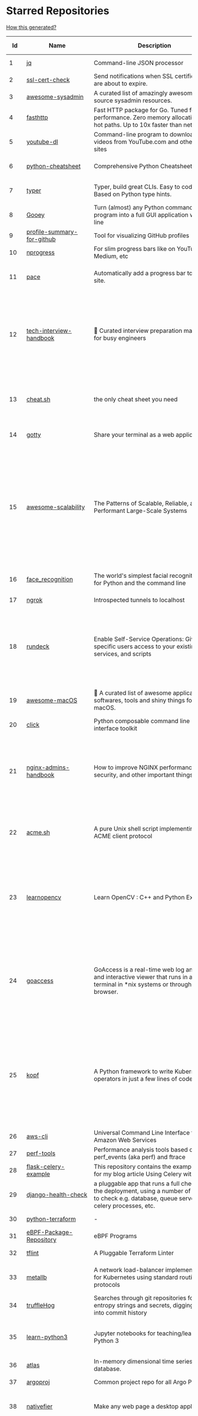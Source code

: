 # Starred Repositories  

[How this generated?](../master/USAGE.md)  

| Id 			| Name			| Description | Star Counts | Topics/Tags   | Last Updated 	|  
| ----------- | ----------- 	| ----------- | ----------- | ----------- 	| -----------   |  
|1|[jq](https://github.com/stedolan/jq.git)|Command-line JSON processor|21615||24-10-2021|  
|2|[ssl-cert-check](https://github.com/Matty9191/ssl-cert-check.git)|Send notifications when SSL certificates are about to expire.|550||29-9-2021|  
|3|[awesome-sysadmin](https://github.com/awesome-foss/awesome-sysadmin.git)|A curated list of amazingly awesome open source sysadmin resources.|13470|awesome, awesome-list, sysadmin, list|7-10-2021|  
|4|[fasthttp](https://github.com/valyala/fasthttp.git)|Fast HTTP package for Go. Tuned for high performance. Zero memory allocations in hot paths. Up to 10x faster than net/http|17444||20-3-2022|  
|5|[youtube-dl](https://github.com/ytdl-org/youtube-dl.git)|Command-line program to download videos from YouTube.com and other video sites|108121||25-3-2022|  
|6|[python-cheatsheet](https://github.com/gto76/python-cheatsheet.git)|Comprehensive Python Cheatsheet|28517|cheatsheet, python, reference, python-cheatsheet|12-3-2022|  
|7|[typer](https://github.com/tiangolo/typer.git)|Typer, build great CLIs. Easy to code. Based on Python type hints.|7472|cli, click, python3, typehints, terminal, shell, python, typer|30-3-2022|  
|8|[Gooey](https://github.com/chriskiehl/Gooey.git)|Turn (almost) any Python command line program into a full GUI application with one line|15577||4-2-2022|  
|9|[profile-summary-for-github](https://github.com/tipsy/profile-summary-for-github.git)|Tool for visualizing GitHub profiles|19529|kotlin, webapp, github-api, javalin|13-9-2021|  
|10|[nprogress](https://github.com/rstacruz/nprogress.git)|For slim progress bars like on YouTube, Medium, etc|24093||19-4-2020|  
|11|[pace](https://github.com/CodeByZach/pace.git)|Automatically add a progress bar to your site.|15399|pace, progress-bar, pace-js, loading-bar, loading-indicator, loading-animation|28-7-2021|  
|12|[tech-interview-handbook](https://github.com/yangshun/tech-interview-handbook.git)|💯 Curated interview preparation materials for busy engineers|68005|interview-questions, coding-interviews, interview-practice, interview-preparation, algorithm, algorithms, system-design, behavioral-interviews, algorithm-interview, algorithm-interview-questions|30-3-2022|  
|13|[cheat.sh](https://github.com/chubin/cheat.sh.git)|the only cheat sheet you need|28551|cheatsheet, curl, terminal, command-line, cli, examples, documentation, help, tldr, hacktoberfest2021|1-1-2022|  
|14|[gotty](https://github.com/yudai/gotty.git)|Share your terminal as a web application|16318|tty, terminal, browser, web, go, websocket, javascript, typescript|13-12-2017|  
|15|[awesome-scalability](https://github.com/binhnguyennus/awesome-scalability.git)|The Patterns of Scalable, Reliable, and Performant Large-Scale Systems|37763|system-design, backend, scalability, interview, architecture, devops, design-patterns, interview-questions, awesome-list, big-data, awesome, resources, lists, web-development, programming, system, interview-practice, computer-science, distributed-systems, machine-learning|27-3-2022|  
|16|[face_recognition](https://github.com/ageitgey/face_recognition.git)|The world's simplest facial recognition api for Python and the command line|43673|machine-learning, face-detection, face-recognition, python|14-6-2021|  
|17|[ngrok](https://github.com/inconshreveable/ngrok.git)|Introspected tunnels to localhost|21516||31-5-2016|  
|18|[rundeck](https://github.com/rundeck/rundeck.git)|Enable Self-Service Operations: Give specific users access to your existing tools, services, and scripts|4525|rundeck, devops, deployment, scheduler, automation, orchestration, ansible, audit, sre, operations, ops, devops-tools, devops-team, runbook, hacktoberfest|30-3-2022|  
|19|[awesome-macOS](https://github.com/iCHAIT/awesome-macOS.git)|  A curated list of awesome applications, softwares, tools and shiny things for macOS.|12825|macos, mac, awesome-list, apple, awesome-lists, awesome, list|4-2-2022|  
|20|[click](https://github.com/pallets/click.git)|Python composable command line interface toolkit|12244|python, cli, click, pallets|30-3-2022|  
|21|[nginx-admins-handbook](https://github.com/trimstray/nginx-admins-handbook.git)|How to improve NGINX performance, security, and other important things.|12602|nginx, nginx-proxy, nginx-configuration, security, performance, http, https, ssllabs, notes, cheatsheet, reference, handbook, best-practices, hacks, snippets, tengine, openresty|20-10-2021|  
|22|[acme.sh](https://github.com/acmesh-official/acme.sh.git)|A pure Unix shell script implementing ACME client protocol|25927|acme, acme-protocol, letsencrypt, certbot, shell, ash, bash, posix, posix-sh, zerossl, buypass, acme-client|30-3-2022|  
|23|[learnopencv](https://github.com/spmallick/learnopencv.git)|Learn OpenCV  : C++ and Python Examples|15954|computer-vision, machine-learning, ai, deep-learning, deep-neural-networks, deeplearning, computervision, opencv, opencv-python, opencv-library, opencv3, opencv-cpp, opencv-tutorial|29-3-2022|  
|24|[goaccess](https://github.com/allinurl/goaccess.git)|GoAccess is a real-time web log analyzer and interactive viewer that runs in a terminal in *nix systems or through your browser.|14533|goaccess, c, real-time, data-analysis, analytics, nginx, apache, webserver, web-analytics, monitoring, dashboard, command-line, gdpr, privacy, cli, tui, google-analytics, ncurses, terminal|30-3-2022|  
|25|[kopf](https://github.com/nolar/kopf.git)|A Python framework to write Kubernetes operators in just a few lines of code|884|kubernetes, kubernetes-operator, kubernetes-operators, python, python3, framework, asyncio, operator, operators, python-framework, kopf, admission-webhook, admission-controller, admission-controllers, operator-framework, kubernetes-concepts|30-3-2022|  
|26|[aws-cli](https://github.com/aws/aws-cli.git)|Universal Command Line Interface for Amazon Web Services|12187|aws, cloud, aws-cli, cloud-management|30-3-2022|  
|27|[perf-tools](https://github.com/brendangregg/perf-tools.git)|Performance analysis tools based on Linux perf_events (aka perf) and ftrace|8169||14-1-2020|  
|28|[flask-celery-example](https://github.com/miguelgrinberg/flask-celery-example.git)|This repository contains the example code for my blog article Using Celery with Flask.|1048||12-9-2021|  
|29|[django-health-check](https://github.com/KristianOellegaard/django-health-check.git)|a pluggable app that runs a full check on the deployment, using a number of plugins to check e.g. database, queue server, celery processes, etc.|803||18-1-2022|  
|30|[python-terraform](https://github.com/beelit94/python-terraform.git)|-|358|terraform, python|4-6-2021|  
|31|[eBPF-Package-Repository](https://github.com/l3af-project/eBPF-Package-Repository.git)|eBPF Programs|8||30-3-2022|  
|32|[tflint](https://github.com/terraform-linters/tflint.git)|A Pluggable Terraform Linter|2979|terraform, tflint, hcl2|28-3-2022|  
|33|[metallb](https://github.com/metallb/metallb.git)|A network load-balancer implementation for Kubernetes using standard routing protocols|4577|kubernetes, bgp, load-balancer, bare-metal, arp, vrrp, keepalived|30-3-2022|  
|34|[truffleHog](https://github.com/trufflesecurity/truffleHog.git)|Searches through git repositories for high entropy strings and secrets, digging deep into commit history|6451|entropy, secret, entropy-checks, regex, trufflehog|27-1-2022|  
|35|[learn-python3](https://github.com/jerry-git/learn-python3.git)|Jupyter notebooks for teaching/learning Python 3|4773|teaching-materials, python3, jupyter-notebook, learning-python, python-exercises|2-8-2020|  
|36|[atlas](https://github.com/Netflix/atlas.git)|In-memory dimensional time series database.|3078||30-3-2022|  
|37|[argoproj](https://github.com/argoproj/argoproj.git)|Common project repo for all Argo Projects|263||22-3-2022|  
|38|[nativefier](https://github.com/nativefier/nativefier.git)|Make any web page a desktop application|30155|nodejs, electron, linux, windows, macos, desktop-application|21-3-2022|  
|39|[x509-certificate-exporter](https://github.com/enix/x509-certificate-exporter.git)|A Prometheus exporter to monitor x509 certificates expiration in Kubernetes clusters or standalone|230|prometheus-exporter, kubernetes, monitoring-tool, certificates, expiration-monitoring, dashboard, grafana-dashboard, certificates-focusing, alert|1-2-2022|  
|40|[wtfpython](https://github.com/satwikkansal/wtfpython.git)|What the f*ck Python? 😱|28448|python, wats, snippets, wtf, gotchas, documentation, pitfalls, interview-questions, python-interview-questions|17-1-2022|  
|41|[FlameGraph](https://github.com/brendangregg/FlameGraph.git)|Stack trace visualizer|12733||31-8-2021|  
|42|[microservices-demo](https://github.com/GoogleCloudPlatform/microservices-demo.git)|Sample cloud-native application with 10 microservices showcasing Kubernetes, Istio, gRPC and OpenCensus.|11898|kubernetes, grpc, istio, opencensus, gke, skaffold, sample-application, google-cloud, samples|30-3-2022|  
|43|[pulumi](https://github.com/pulumi/pulumi.git)|Pulumi - Developer-First Infrastructure as Code. Your Cloud, Your Language, Your Way 🚀|11868|infrastructure-as-code, serverless, containers, aws, azure, gcp, kubernetes, cloud, cloud-computing, iac, csharp, typescript, javascript, golang, go, dotnet, fsharp, python|30-3-2022|  
|44|[helm-git-repo](https://github.com/yks0000/helm-git-repo.git)|A Helm Repo (Automatically build index.yaml)|1||6-4-2021|  
|45|[django](https://github.com/django/django.git)|The Web framework for perfectionists with deadlines.|63159|python, django, web, framework, orm, templates, models, views, apps|30-3-2022|  
|46|[github-cheat-sheet](https://github.com/tiimgreen/github-cheat-sheet.git)|A list of cool features of Git and GitHub.|34054|awesome, awesome-list, list, github, git|6-10-2020|  
|47|[udemy-downloader-gui](https://github.com/FaisalUmair/udemy-downloader-gui.git)|A desktop application for downloading Udemy Courses|5612|electron, nodejs, udemy, udemy-dl, udemy-downloader-gui, windows, mac, macos, linux, downloader|11-8-2020|  
|48|[strimzi-kafka-operator](https://github.com/strimzi/strimzi-kafka-operator.git)|Apache Kafka® running on Kubernetes|3054|kafka, kubernetes, openshift, docker, messaging, enmasse, kafka-connect, kafka-streams, data-streaming, data-stream, data-streams, kubernetes-operator, kubernetes-controller|30-3-2022|  
|49|[kubespray](https://github.com/kubernetes-sigs/kubespray.git)|Deploy a Production Ready Kubernetes Cluster|12047|kubernetes-cluster, ansible, kubernetes, high-availability, bare-metal, gce, aws, kubespray, k8s-sig-cluster-lifecycle, hacktoberfest|30-3-2022|  
|50|[kubesphere](https://github.com/kubesphere/kubesphere.git)|The container platform tailored for Kubernetes multi-cloud, datacenter, and edge management ⎈ 🖥 ☁️|9303|devops, container-management, k8s, cncf, cloud-native, servicemesh, kubesphere, kubernetes-platform-solution, kubernetes, jenkins, istio, observability, multi-cluster, hacktoberfest|30-3-2022|  
|51|[kafka-monitor](https://github.com/linkedin/kafka-monitor.git)|Xinfra Monitor monitors the availability of Kafka clusters by producing synthetic workloads using end-to-end pipelines to obtain derived vital statistics - E2E latency, service produce/consume availability, offsets commit availability & latency, message loss rate and more.|1854|kafka-monitor, kafka-cluster, monitor-topic, partition, broker, partition-count, leader, latency, cluster, metrics, kmf, kafka-broker, xinfra-monitor, monitor-single-clusters, reassigns-partition, jmx-metrics, clusters, xinfra, monitor, topic|29-3-2022|  
|52|[bhai-lang](https://github.com/DulLabs/bhai-lang.git)|A toy programming language written in Typescript|3382|programming-language, typescript, parser, interpreter, javascript|21-3-2022|  
|53|[learn-python](https://github.com/trekhleb/learn-python.git)|📚 Playground and cheatsheet for learning Python. Collection of Python scripts that are split by topics and contain code examples with explanations.|12288|python, python3, learning, programming-language, learning-python, learning-by-doing|12-3-2022|  
|54|[google-cloud-python](https://github.com/googleapis/google-cloud-python.git)|Google Cloud Client Library for Python|3841||2-3-2022|  
|55|[chaos-mesh](https://github.com/chaos-mesh/chaos-mesh.git)|A Chaos Engineering Platform for Kubernetes.|4670|chaos, chaos-engineering, chaos-testing, kubernetes, operator, golang, microservice, site-reliability-engineering, fault-injection, cncf, cloud-native, chaos-mesh, chaos-experiments, crd, hacktoberfest|30-3-2022|  
|56|[octodns](https://github.com/octodns/octodns.git)|Tools for managing DNS across multiple providers|2159|dns, workflow, infrastructure-as-code|27-3-2022|  
|57|[diagrams](https://github.com/mingrammer/diagrams.git)|:art: Diagram as Code for prototyping cloud system architectures|16505||9-2-2022|  
|58|[kubebuilder](https://github.com/kubernetes-sigs/kubebuilder.git)|Kubebuilder - SDK for building Kubernetes APIs using CRDs|4994||30-3-2022|  
|59|[linux](https://github.com/torvalds/linux.git)|Linux kernel source tree|129488||30-3-2022|  
|60|[monkey](https://github.com/bouk/monkey.git)|Monkey patching in Go|2794||9-12-2019|  
|61|[ecs-refarch-service-discovery](https://github.com/awslabs/ecs-refarch-service-discovery.git)|An EC2 Container Service Reference Architecture for providing Service Discovery to containers using CloudWatch Events, Lambda and Route 53 private hosted zones. |438||25-7-2016|  
|62|[dnscontrol](https://github.com/StackExchange/dnscontrol.git)|Synchronize your DNS to multiple providers from a simple DSL|2182||28-3-2022|  
|63|[pykiteconnect](https://github.com/zerodha/pykiteconnect.git)|The official Python client library for the Kite Connect trading APIs|662||17-3-2022|  
|64|[cloud-custodian](https://github.com/cloud-custodian/cloud-custodian.git)|Rules engine for cloud security, cost optimization, and governance, DSL in yaml for policies to query, filter, and take actions on resources|4073|aws, compliance, cloud, rules-engine, cloud-computing, management, serverless, lambda, gcp, azure|30-3-2022|  
|65|[kustomize](https://github.com/kubernetes-sigs/kustomize.git)|Customization of kubernetes YAML configurations|8209|k8s-sig-cli, hacktoberfest|29-3-2022|  
|66|[trafficserver](https://github.com/apache/trafficserver.git)|Apache Traffic Server™ is a fast, scalable and extensible HTTP/1.1 and HTTP/2 compliant caching proxy server.|1442|proxy, cdn, cache, apache, hacktoberfest|30-3-2022|  
|67|[python-slack-sdk](https://github.com/slackapi/python-slack-sdk.git)|Slack Developer Kit for Python|3373|python, slack, slackapi, asyncio, aiohttp-client, aiohttp, websockets, websocket, websocket-client, socket-mode|3-3-2022|  
|68|[pex](https://github.com/pantsbuild/pex.git)|A library and tool for generating .pex (Python EXecutable) files|2058||30-3-2022|  
|69|[pinpoint](https://github.com/pinpoint-apm/pinpoint.git)|APM, (Application Performance Management) tool for large-scale distributed systems. |12091|apm, monitoring, performance, agent, distributed-tracing, tracing|30-3-2022|  
|70|[awesome-gcp-certifications](https://github.com/sathishvj/awesome-gcp-certifications.git)|Google Cloud Platform Certification resources.|2342|google-cloud-platform, certification, gcp, cloud|22-3-2022|  
|71|[terraform-switcher](https://github.com/warrensbox/terraform-switcher.git)|A command line tool to switch between different versions of terraform  (install with homebrew and more)|884|terraform, go, golang|8-3-2022|  
|72|[boto3](https://github.com/boto/boto3.git)|AWS SDK for Python|7121|python, aws, cloud, cloud-management, aws-sdk|30-3-2022|  
|73|[30-Days-Of-Python](https://github.com/Asabeneh/30-Days-Of-Python.git)|30 days of Python programming challenge is a step-by-step guide to learn the Python programming language in 30 days. This challenge may take more than100 days, follow your own pace. |9218|30-days-of-python, python|17-11-2021|  
|74|[benten](https://github.com/intuit/benten.git)|Chatbot Development Framework (with Slack integration for Jira and Jenkins)|126||31-3-2021|  
|75|[grumpy](https://github.com/giantswarm/grumpy.git)|Kubernetes Validation Admission Controller example|21||24-7-2020|  
|76|[opencensus-python](https://github.com/census-instrumentation/opencensus-python.git)|A stats collection and distributed tracing framework|610||29-3-2022|  
|77|[kubetools](https://github.com/collabnix/kubetools.git)|Kubetools - Curated List of Kubernetes Tools|462|hacktoberfest, hacktoberfest2020, kubernetes, helm, helmpack, helmcharts, jenkins, iot, monitoring, monitoring-tool, prometheus, thanos, grafana, kubernetes-clusters, kubernetes-operational, kubernetes-resource, k8s-cluster, kubernetes-cli|27-3-2022|  
|78|[python-telegram-bot](https://github.com/python-telegram-bot/python-telegram-bot.git)|We have made you a wrapper you can't refuse|18078|python, telegram, bot, chatbot, framework, hacktoberfest|2-2-2022|  
|79|[ipython](https://github.com/ipython/ipython.git)|Official repository for IPython itself. Other repos in the IPython organization contain things like the website, documentation builds, etc.|15301||27-3-2022|  
|80|[public-apis](https://github.com/public-apis/public-apis.git)|A collective list of free APIs|187228||16-3-2022|  
|81|[gitignore](https://github.com/github/gitignore.git)|A collection of useful .gitignore templates|131242||29-3-2022|  
|82|[awesome-courses](https://github.com/prakhar1989/awesome-courses.git)|:books: List of awesome university courses for learning Computer Science!|39628||2-12-2020|  
|83|[system-design-interview](https://github.com/checkcheckzz/system-design-interview.git)|System design interview for IT companies|17273||23-12-2020|  
|84|[awesome-machine-learning](https://github.com/josephmisiti/awesome-machine-learning.git)|A curated list of awesome Machine Learning frameworks, libraries and software.|53821||18-3-2022|  
|85|[brackets](https://github.com/adobe/brackets.git)|An open source code editor for the web, written in JavaScript, HTML and CSS.|33665||18-3-2021|  
|86|[learn-regex](https://github.com/ziishaned/learn-regex.git)|Learn regex the easy way|40924||1-2-2022|  
|87|[black](https://github.com/psf/black.git)|The uncompromising Python code formatter|26699||30-3-2022|  
|88|[the-art-of-command-line](https://github.com/jlevy/the-art-of-command-line.git)|Master the command line, in one page|104579||7-9-2020|  
|89|[discourse](https://github.com/discourse/discourse.git)|A platform for community discussion. Free, open, simple.|35397||30-3-2022|  
|90|[awesome-macos-command-line](https://github.com/herrbischoff/awesome-macos-command-line.git)|Use your macOS terminal shell to do awesome things.|25648||2-9-2021|  
|91|[ohmyzsh](https://github.com/ohmyzsh/ohmyzsh.git)|🙃   A delightful community-driven (with 2,000+ contributors) framework for managing your zsh configuration. Includes 300+ optional plugins (rails, git, macOS, hub, docker, homebrew, node, php, python, etc), 140+ themes to spice up your morning, and an auto-update tool so that makes it easy to keep up with the latest updates from the community.|142876||29-3-2022|  
|92|[Public-APIs](https://github.com/n0shake/Public-APIs.git)|📚 A public list of APIs from round the web.|18190||26-3-2022|  
|93|[python-fire](https://github.com/google/python-fire.git)|Python Fire is a library for automatically generating command line interfaces (CLIs) from absolutely any Python object.|22107||17-6-2021|  
|94|[cli](https://github.com/cli/cli.git)|GitHub’s official command line tool|27824||30-3-2022|  
|95|[pyenv](https://github.com/pyenv/pyenv.git)|Simple Python version management|26631||24-3-2022|  
|96|[hugo](https://github.com/gohugoio/hugo.git)|The world’s fastest framework for building websites.|57990||26-3-2022|  
|97|[free-for-dev](https://github.com/ripienaar/free-for-dev.git)|A list of SaaS, PaaS and IaaS offerings that have free tiers of interest to devops and infradev|54173||27-3-2022|  
|98|[poetry](https://github.com/python-poetry/poetry.git)|Python dependency management and packaging made easy.|19040||30-3-2022|  
|99|[awesome-deep-learning](https://github.com/ChristosChristofidis/awesome-deep-learning.git)|A curated list of awesome Deep Learning tutorials, projects and communities.|18510||30-11-2020|  
|100|[every-programmer-should-know](https://github.com/mtdvio/every-programmer-should-know.git)|A collection of (mostly) technical things every software developer should know about|52705||19-4-2021|  
|101|[requests](https://github.com/psf/requests.git)|A simple, yet elegant, HTTP library.|47148||28-3-2022|  
|102|[system-design-primer](https://github.com/donnemartin/system-design-primer.git)|Learn how to design large-scale systems. Prep for the system design interview.  Includes Anki flashcards.|168857||13-2-2022|  
|103|[chartmuseum](https://github.com/helm/chartmuseum.git)|Host your own Helm Chart Repository|2754|helm, charts, kubernetes, chartmuseum|29-3-2022|  
|104|[nuclei](https://github.com/projectdiscovery/nuclei.git)|Fast and customizable vulnerability scanner based on simple YAML based DSL.|7532||21-3-2022|  
|105|[pyjwt](https://github.com/jpadilla/pyjwt.git)|JSON Web Token implementation in Python|4157|python, jwt|26-3-2022|  
|106|[operator-sdk](https://github.com/operator-framework/operator-sdk.git)|SDK for building Kubernetes applications. Provides high level APIs, useful abstractions, and project scaffolding.|5519|operator, kubernetes, sdk|30-3-2022|  
|107|[awesome-sanic](https://github.com/mekicha/awesome-sanic.git)|A curated list of awesome Sanic resources and extensions|543||22-1-2022|  
|108|[kubeflow](https://github.com/kubeflow/kubeflow.git)|Machine Learning Toolkit for Kubernetes|11347|ml, kubernetes, minikube, tensorflow, notebook, google-kubernetes-engine, jupyter, machine-learning, kubeflow|29-3-2022|  
|109|[drawio](https://github.com/jgraph/drawio.git)|Source to app.diagrams.net|28512||30-3-2022|  
|110|[azure4everyone-samples](https://github.com/MarczakIO/azure4everyone-samples.git)|-|168||12-2-2022|  
|111|[leveldb](https://github.com/google/leveldb.git)|LevelDB is a fast key-value storage library written at Google that provides an ordered mapping from string keys to string values.|28783|||  
|112|[dailybot](https://github.com/sapumar/dailybot.git)|Simple telegram bot to remind about the daily stand up|8|bot, daily-standup, standup-meetings, standup, standupbot|23-12-2021|  
|113|[teleport](https://github.com/gravitational/teleport.git)|Certificate authority and access plane for SSH, Kubernetes, web apps, databases and desktops|11329|ssh, go, bastion, teleport-binaries, certificate, golang, cluster, teleport, firewall, security, jumpserver, rbac, audit, pam, kubernetes, kubernetes-access, firewalls, database-access, postgres, rdp|30-3-2022|  
|114|[driftctl](https://github.com/snyk/driftctl.git)|Detect, track and alert on infrastructure drift|1809|infrastructure-drift, iac, terraform, aws, drift, infrastructure-as-code, hacktoberfest|30-3-2022|  
|115|[salt](https://github.com/saltstack/salt.git)|Software to automate the management and configuration of any infrastructure or application at scale. Get access to the Salt software package repository here: |12246|python, configuration-management, remote-execution, infrastructure-management, zeromq, event-stream, event-management, cloud-providers, cloud-management, cloud-provisioning, infrasructure, infrastructure-automation, infrastructure-as-code, infrastructure-as-a-code, iot, edge, cloud|30-3-2022|  
|116|[flask](https://github.com/pallets/flask.git)|The Python micro framework for building web applications.|58443|python, flask, wsgi, web-framework, werkzeug, jinja, pallets|30-3-2022|  
|117|[vector](https://github.com/Netflix/vector.git)|Vector is an on-host performance monitoring framework which exposes hand picked high resolution metrics to every engineer’s browser.|3582||10-10-2020|  
|118|[ultimate-go](https://github.com/hoanhan101/ultimate-go.git)|The Ultimate Go Study Guide|14777|golang, computer-systems, programming, ebook, study-guide|17-9-2021|  
|119|[interviews](https://github.com/kdn251/interviews.git)|Everything you need to know to get the job.|56683|java, interview, interview-questions, interview-practice, interview-preparation, interview-prep, algorithm, algorithm-challenges, algorithms, algorithm-competitions, technical-coding-interview, leetcode, leetcode-solutions, leetcode-java, coding-interviews, coding-interview, coding-challenge, coding-challenges, leetcode-questions, interviews||  
|120|[nocode](https://github.com/kelseyhightower/nocode.git)|The best way to write secure and reliable applications. Write nothing; deploy nowhere.|52138||21-1-2020|  
|121|[ora](https://github.com/sindresorhus/ora.git)|Elegant terminal spinner|7598||21-2-2022|  
|122|[upterm](https://github.com/railsware/upterm.git)|A terminal emulator for the 21st century.|19409|tty, terminal, terminal-emulators, console, pty, typescript, electron, react, terminals, shell|20-5-2019|  
|123|[falcon](https://github.com/falconry/falcon.git)|The no-nonsense web data plane API and microservices framework for Python developers, with a focus on reliability, correctness, and performance at scale.|8729|python, framework, rest, microservices, web, api, http, wsgi, asgi, api-rest|30-3-2022|  
|124|[realworld](https://github.com/gothinkster/realworld.git)|"The mother of all demo apps" — Exemplary fullstack Medium.com clone powered by React, Angular, Node, Django, and many more 🏅|64999||26-2-2022|  
|125|[telegram-bot-heroku-deploy](https://github.com/AnshumanFauzdar/telegram-bot-heroku-deploy.git)|Detailed guide to initially deploy a simple telegram python bot to heroku|34|heroku-app, telegram-bot, telegram, deploy, hacktoberfest|5-2-2022|  
|126|[awesome-argo](https://github.com/terrytangyuan/awesome-argo.git)|A curated list of awesome projects and resources related to Argo (a CNCF hosted project)|569|awesome, awesome-list, awesome-lists, argocd, argo-workflows, argo-events, argo-rollouts, machine-learning, workflow-engine, workflow-management, infrastructure-as-code, continuous-delivery, cloud-native, kubernetes, cncf, gitops, workflow-orchestration, devops, mlops, argo|30-3-2022|  
|127|[kind](https://github.com/kubernetes-sigs/kind.git)|Kubernetes IN Docker - local clusters for testing Kubernetes|9522|k8s-sig-testing, kubernetes, kubeadm, golang, docker, podman|30-3-2022|  
|128|[wtf](https://github.com/wtfutil/wtf.git)|The personal information dashboard for your terminal|13219|golang, dashboard, terminal, tui, cui, go, devops, wtf, wtfutil, hacktoberfest|12-3-2022|  
|129|[predictive-horizontal-pod-autoscaler](https://github.com/jthomperoo/predictive-horizontal-pod-autoscaler.git)|Horizontal Pod Autoscaler built with predictive abilities using statistical models|166|predictive-analytics, kubernetes, autoscaler, cpa, custompodautoscaler, custom-pod-autoscaler, horizontal-pod-autoscaler, predictions, statistical-models, replicas, autoscaling, hacktoberfest|28-12-2021|  
|130|[tldr](https://github.com/tldr-pages/tldr.git)|📚 Collaborative cheatsheets for console commands|37887|shell, man-page, tldr, manpages, documentation, cheatsheets, terminal, command-line, console, examples, help, manual, hacktoberfest|30-3-2022|  
|131|[octant](https://github.com/vmware-tanzu/octant.git)|Highly extensible platform for developers to better understand the complexity of Kubernetes clusters.|5759|golang, octant, kubernetes-clusters, go, kubernetes|24-2-2022|  
|132|[oss-fuzz](https://github.com/google/oss-fuzz.git)|OSS-Fuzz - continuous fuzzing for open source software.|7219|fuzzing, security, stability, oss-fuzz, fuzz-testing, vulnerabilities|30-3-2022|  
|133|[kubectx](https://github.com/ahmetb/kubectx.git)|Faster way to switch between clusters and namespaces in kubectl|12656|kubernetes, kubectl, kubectl-plugins, kubernetes-clusters|16-3-2022|  
|134|[awesome-shell](https://github.com/alebcay/awesome-shell.git)|A curated list of awesome command-line frameworks, toolkits, guides and gizmos. Inspired by awesome-php.|23221|awesome-list, awesome, list, zsh, fish, bash, cli, shell|21-2-2022|  
|135|[algorithm-visualizer](https://github.com/algorithm-visualizer/algorithm-visualizer.git)|:fireworks:Interactive Online Platform that Visualizes Algorithms from Code|36578|algorithm, data-structure, visualization, animation|30-11-2021|  
|136|[professional-services](https://github.com/GoogleCloudPlatform/professional-services.git)|Common solutions and tools developed by Google Cloud's Professional Services team|2060|google-cloud-platform, google-cloud-dataflow, google-cloud-ml, google-cloud-compute, gke, bigquery, solutions, tools, examples|30-3-2022|  
|137|[thefuck](https://github.com/nvbn/thefuck.git)|Magnificent app which corrects your previous console command.|69572|python, shell|27-3-2022|  
|138|[envoy](https://github.com/envoyproxy/envoy.git)|Cloud-native high-performance edge/middle/service proxy|19261|cats, rocket-ships, cars, more-cats, cats-over-dogs, nanoservices, corgis, cncf|30-3-2022|  
|139|[rook](https://github.com/rook/rook.git)|Storage Orchestration for Kubernetes|9715|storage, kubernetes, ceph, storage-cluster, docker, cloud-native, etcd, cncf|30-3-2022|  
|140|[containerd](https://github.com/containerd/containerd.git)|An open and reliable container runtime|10642|containerd, oci, containers, docker, cncf, cri, kubernetes, hacktoberfest|30-3-2022|  
|141|[kubernetes-handbook](https://github.com/rootsongjc/kubernetes-handbook.git)|Kubernetes中文指南/云原生应用架构实战手册 -  https://jimmysong.io/kubernetes-handbook|9800|kubernetes, cloud-native, service-mesh, handbook, cncf, gitbook, k8s, istio|29-3-2022|  
|142|[linkerd2](https://github.com/linkerd/linkerd2.git)|Ultralight, security-first service mesh for Kubernetes. Main repo for Linkerd 2.x.|8257|service-mesh, rust, golang, kubernetes, linkerd, cloud-native|30-3-2022|  
|143|[authelia](https://github.com/authelia/authelia.git)|The Single Sign-On Multi-Factor portal for web apps|12471|totp, u2f, ldap, nginx, sso-authentication, yubikey, two-factor-authentication, docker, cookie, kubernetes, sso, multifactor, push-notifications, traefik, mfa, two-factor, authentication, security, golang, 2fa|30-3-2022|  
|144|[pipenv](https://github.com/pypa/pipenv.git)| Python Development Workflow for Humans.|22810|pip, python, packaging, virtualenv, pipfile|30-3-2022|  
|145|[papers-we-love](https://github.com/papers-we-love/papers-we-love.git)|Papers from the computer science community to read and discuss.|53632|computer-science, read-papers, meetup, papers, programming, theory, awesome|29-3-2022|  
|146|[the-book-of-secret-knowledge](https://github.com/trimstray/the-book-of-secret-knowledge.git)|A collection of inspiring lists, manuals, cheatsheets, blogs, hacks, one-liners, cli/web tools and more.|64008|awesome, awesome-list, lists, manuals, resources, howtos, hacks, search-engines, one-liners, cheatsheets, guidelines, sysops, devops, pentesters, security-researchers, linux, bsd, security, hacking|28-2-2022|  
|147|[silver-surfer](https://github.com/devtron-labs/silver-surfer.git)|An OpenSource project to check ApiVersion compatibility and provide Migration path for Kubernetes objects when upgrading Kubernetes to latest versions.|135|kubernetes, silver-surfer, kubedd, open-source, golang, hacktoberfest|29-10-2021|  
|148|[k2tf](https://github.com/sl1pm4t/k2tf.git)|Kubernetes YAML to Terraform HCL converter|691|terraform, kubernetes, yaml, hcl, tool, utility, command-line-tool, converter, hashicorp, hashicorp-terraform|10-1-2022|  
|149|[awesome-interview-questions](https://github.com/DopplerHQ/awesome-interview-questions.git)|:octocat: A curated awesome list of lists of interview questions. Feel free to contribute! :mortar_board: |45602|awesome-list, awesomeness, interview-questions, interviewing, interview-practice, ruby, javascript, awesome, list, python-interview-questions, rails-interview, javascript-interview-questions, angularjs-interview-questions, android-interview-questions|16-11-2021|  
|150|[python-docs-samples](https://github.com/GoogleCloudPlatform/python-docs-samples.git)|Code samples used on cloud.google.com|5497|python, samples|30-3-2022|  
|151|[cruise-control](https://github.com/linkedin/cruise-control.git)|Cruise-control is the first of its kind to fully automate the dynamic workload rebalance and self-healing of a Kafka cluster. It provides great value to Kafka users by simplifying the operation of Kafka clusters.|2119|kafka, cluster-management, self-healing|25-3-2022|  
|152|[iris](https://github.com/linkedin/iris.git)|Iris is a highly configurable and flexible service for paging and messaging.|661|paging, escalation, messaging, automation|23-3-2022|  
|153|[awesome-go](https://github.com/avelino/awesome-go.git)|A curated list of awesome Go frameworks, libraries and software|77896|golang, golang-library, go, awesome, awesome-list, hacktoberfest|30-3-2022|  
|154|[auto](https://github.com/intuit/auto.git)|Generate releases based on semantic version labels on pull requests.|1635|release, auto-release, github, slack, jira, releases, publishing, hack, hacktoberfest|21-3-2022|  
|155|[fd](https://github.com/sharkdp/fd.git)|A simple, fast and user-friendly alternative to 'find'|21135|command-line, tool, filesystem, search, regex, rust, cli, terminal, hacktoberfest|14-3-2022|  
|156|[cost-model](https://github.com/kubecost/cost-model.git)|Cross-cloud cost allocation models for Kubernetes workloads|1808|kubernetes, kubecost|29-3-2022|  
|157|[azure-monitor-opencensus-python](https://github.com/Azure-Samples/azure-monitor-opencensus-python.git)|Sample repository demonstrating Azure Monitor exporters for Opencensus Python|13||15-11-2021|  
|158|[cilium](https://github.com/cilium/cilium.git)|eBPF-based Networking, Security, and Observability|11315|containers, bpf, security, kubernetes, kubernetes-networking, cni, kernel, loadbalancing, monitoring, troubleshooting, xdp, ebpf, k8s, observability, networking|30-3-2022|  
|159|[awesome-selfhosted](https://github.com/awesome-selfhosted/awesome-selfhosted.git)|A list of Free Software network services and web applications which can be hosted on your own servers|83100|selfhosted, awesome, awesome-list, privacy, hosting, cloud, self-hosted||  
|160|[flask-app-on-azure-functions](https://github.com/Azure-Samples/flask-app-on-azure-functions.git)|A sample to run a Flask app on Azure Functions|2||18-2-2022|  
|161|[computer-science](https://github.com/ossu/computer-science.git)|:mortar_board: Path to a free self-taught education in Computer Science!|110895|computer-science, awesome-list, courses, curriculum|28-3-2022|  
|162|[ingress-nginx](https://github.com/kubernetes/ingress-nginx.git)|NGINX Ingress Controller for Kubernetes|12379|ingress-controller, kubernetes, nginx|28-3-2022|  
|163|[build-your-own-x](https://github.com/danistefanovic/build-your-own-x.git)|🤓 Build your own (insert technology here)|136910|programming, tutorials, tutorial-code, tutorial-exercises, free|16-2-2022|  
|164|[checkov](https://github.com/bridgecrewio/checkov.git)|Prevent cloud misconfigurations during build-time for Terraform, CloudFormation, Kubernetes, Serverless framework and other infrastructure-as-code-languages with Checkov by Bridgecrew.|3970|terraform, static-analysis, aws, gcp, azure, aws-security, azure-security, gcp-security, cloudformation, scans, compliance, kubernetes, kubernetes-security, devsecops, helm-charts, policy-as-code, infrastructure-as-code, devops, terraform-security, hacktoberfest|30-3-2022|  
|165|[azure-sdk-for-python](https://github.com/Azure/azure-sdk-for-python.git)|This repository is for active development of the Azure SDK for Python. For consumers of the SDK we recommend visiting our public developer docs at https://docs.microsoft.com/python/azure/ or our versioned developer docs at https://azure.github.io/azure-sdk-for-python. |2598|python, azure, azure-sdk|30-3-2022|  
|166|[hubot-slack](https://github.com/slackapi/hubot-slack.git)|Slack Developer Kit for Hubot|2274|hubot-adapter, hubot, coffeescript, slack, slack-app, bot|13-1-2022|  
|167|[ms-identity-python-webapi-azurefunctions](https://github.com/Azure-Samples/ms-identity-python-webapi-azurefunctions.git)|Python Azure Function Web API secured by Azure AD|14||4-2-2021|  
|168|[professional-programming](https://github.com/charlax/professional-programming.git)|A collection of full-stack resources for programmers.|16168|read-articles, programmer, professional, scalability, concepts, documentation, lessons-learned, engineer, programming-language, learning, architecture, computer-science|29-3-2022|  
|169|[atom](https://github.com/atom/atom.git)|:atom: The hackable text editor|57110|atom, editor, javascript, electron, windows, linux, macos|7-3-2022|  
|170|[http-api-design](https://github.com/interagent/http-api-design.git)|HTTP API design guide extracted from work on the Heroku Platform API|13549||18-11-2021|  
|171|[json-server](https://github.com/typicode/json-server.git)|Get a full fake REST API with zero coding in less than 30 seconds (seriously)|60343||17-2-2022|  
|172|[http2smugl](https://github.com/neex/http2smugl.git)|-|421||10-11-2021|  
|173|[badges](https://github.com/Naereen/badges.git)|:pencil: Markdown code for lots of small badges :ribbon: :pushpin: (shields.io, forthebadge.com etc) :sunglasses:. Contributions are welcome! Please add yours!|3185|forthebadge, badges, markdown, markdown-cheatsheet, meta-badge, forthebadge-cc, restructuredtext, pokemon, python, awesome, markup|18-3-2022|  
|174|[watchdog](https://github.com/gorakhargosh/watchdog.git)|Python library and shell utilities to monitor filesystem events.|5198||25-3-2022|  
|175|[rest.li](https://github.com/linkedin/rest.li.git)|Rest.li is a REST+JSON framework for building robust, scalable service architectures using dynamic discovery and simple asynchronous APIs.|2182||29-3-2022|  
|176|[google-api-python-client](https://github.com/googleapis/google-api-python-client.git)|🐍 The official Python client library for Google's discovery based APIs.|5531||29-3-2022|  
|177|[k9s](https://github.com/derailed/k9s.git)|🐶 Kubernetes CLI To Manage Your Clusters In Style!|15824|k9s, kubernetes, kubernetes-cli, kubernetes-clusters, k8s, k8s-cluster, go, golang|25-1-2022|  
|178|[gitbook](https://github.com/GitbookIO/gitbook.git)|📝 Modern documentation format and toolchain using Git and Markdown|24576||27-12-2018|  
|179|[python-guide](https://github.com/realpython/python-guide.git)|Python best practices guidebook, written for humans. |24526|python, guide, book, kennethreitz|5-10-2021|  
|180|[locust](https://github.com/locustio/locust.git)|Scalable user load testing tool written in Python|18538|locust, python, load-testing, performance-testing, http, benchmarking, load-generator|30-3-2022|  
|181|[brooklin](https://github.com/linkedin/brooklin.git)|An extensible distributed system for reliable nearline data streaming at scale|752|distributed-systems, data-streaming, scalability, kafka-mirror-maker, kafka, change-data-capture, java, linkedin|14-3-2022|  
|182|[kubewatch](https://github.com/vmware-archive/kubewatch.git)|Watch k8s events and trigger Handlers|2385|golang, kubernetes, slack|3-3-2022|  
|183|[school-of-sre](https://github.com/linkedin/school-of-sre.git)|At LinkedIn, we are using this curriculum for onboarding our entry-level talents into the SRE role.|5485|sre, linux, networking, git, python, mysql, nosql, hadoop, system-design, security|5-11-2021|  
|184|[boulder](https://github.com/letsencrypt/boulder.git)|An ACME-based certificate authority, written in Go. |4217|boulder, go, acme, certificate-authority, tls, lets-encrypt, ca, pki, rfc8555|30-3-2022|  
|185|[emissary](https://github.com/emissary-ingress/emissary.git)|open source Kubernetes-native API gateway for microservices built on the Envoy Proxy|3712|ambassador, kubernetes, gateway-api, microservice, cloud-native, api-gateway, docker, api-management, kubernetes-ingress, envoy-proxy, envoy, kubernetes-annotations|18-3-2022|  
|186|[argo-workflows](https://github.com/argoproj/argo-workflows.git)|Workflow engine for Kubernetes|10742|workflow, kubernetes, argo, dag, knative, airflow, machine-learning, argo-workflows, workflow-engine, hacktoberfest, cloud-native, cncf, k8s|30-3-2022|  
|187|[bitcoin](https://github.com/bitcoin/bitcoin.git)|Bitcoin Core integration/staging tree|62899|bitcoin, c-plus-plus, p2p, cryptocurrency, cryptography|30-3-2022|  
|188|[caddy](https://github.com/caddyserver/caddy.git)|Fast, multi-platform web server with automatic HTTPS|38088|go, web-server, caddyfile, http, http-server, reverse-proxy, https, tls, automatic-https, privacy, security|28-3-2022|  
|189|[tokei](https://github.com/XAMPPRocky/tokei.git)|Count your code, quickly.|6371|tokei, cloc, badge, rust, windows, linux, macos, statistics, code, cli|27-3-2022|  
|190|[gloo](https://github.com/solo-io/gloo.git)|The Feature-rich, Kubernetes-native, Next-Generation API Gateway Built on Envoy|3331|gloo, envoy, api-gateway, serverless, api-management, kubernetes, kubernetes-ingress-controller, microservices, hybrid-apps, legacy-apps, grpc, cloud-native, envoy-proxy|30-3-2022|  
|191|[interactive-coding-challenges](https://github.com/donnemartin/interactive-coding-challenges.git)|120+ interactive Python coding interview challenges (algorithms and data structures).  Includes Anki flashcards.|25043|python, algorithm, data-structure, development, programming, coding, interview, interview-questions, interview-practice, competitive-programming|5-8-2020|  
|192|[echarts](https://github.com/apache/echarts.git)|Apache ECharts is a powerful, interactive charting and data visualization library for browser|50425|echarts, data-visualization, charts, charting-library, visualization, apache, data-viz, canvas, svg|29-3-2022|  
|193|[core](https://github.com/home-assistant/core.git)|:house_with_garden: Open source home automation that puts local control and privacy first.|51190|python, home-automation, iot, internet-of-things, mqtt, raspberry-pi, asyncio|30-3-2022|  
|194|[scrapy](https://github.com/scrapy/scrapy.git)|Scrapy, a fast high-level web crawling & scraping framework for Python.|43180|python, scraping, crawling, framework, crawler, hacktoberfest|23-3-2022|  
|195|[bokeh](https://github.com/bokeh/bokeh.git)|Interactive Data Visualization in the browser, from  Python|16124|bokeh, python, interactive-plots, javascript, visualization, plotting, plots, data-visualisation, notebooks, jupyter, visualisation, numfocus|30-3-2022|  
|196|[mattermost-server](https://github.com/mattermost/mattermost-server.git)|Mattermost is an open source platform for secure collaboration across the entire software development lifecycle.|22400|collaboration, mattermost, golang, react-native, hacktoberfest|30-3-2022|  
|197|[my-mac-os](https://github.com/nikitavoloboev/my-mac-os.git)|List of applications and tools that make my macOS experience even more amazing|18511|macos, curated, alfred, macros, personal, applications, karabiner, mac-setup, ios, nix, awesome|27-8-2021|  
|198|[protobuf](https://github.com/protocolbuffers/protobuf.git)|Protocol Buffers - Google's data interchange format|53637|protobuf, protocol-buffers, protocol-compiler, protobuf-runtime, protoc, serialization, marshalling, rpc|30-3-2022|  
|199|[lens](https://github.com/lensapp/lens.git)|Lens - The way the world runs Kubernetes|17303|kubernetes, kubernetes-ui, kubernetes-dashboard, cloud-native, devops, containers|30-3-2022|  
|200|[kops](https://github.com/kubernetes/kops.git)|Kubernetes Operations (kops) - Production Grade K8s Installation, Upgrades, and Management|13852|kubernetes, go, cncf, containers, kops|30-3-2022|  
|201|[skaffold](https://github.com/GoogleContainerTools/skaffold.git)|Easy and Repeatable Kubernetes Development|12626|kubernetes, developer-tools, docker, containers|30-3-2022|  
|202|[dapr](https://github.com/dapr/dapr.git)|Dapr is a portable, event-driven, runtime for building distributed applications across cloud and edge.|17417|microservices, microservice, kubernetes, sidecar, state-management, event-driven, pubsub, serverless, containers|30-3-2022|  
|203|[interview](https://github.com/mission-peace/interview.git)|Interview questions|10304||30-7-2018|  
|204|[elasticsearch](https://github.com/elastic/elasticsearch.git)|Free and Open, Distributed, RESTful Search Engine|59033|elasticsearch, java, search-engine|30-3-2022|  
|205|[blackfriday](https://github.com/russross/blackfriday.git)|Blackfriday: a markdown processor for Go|4909||27-10-2020|  
|206|[awesome-awesomeness](https://github.com/bayandin/awesome-awesomeness.git)|A curated list of awesome awesomeness|28712||24-3-2022|  
|207|[hey](https://github.com/rakyll/hey.git)|HTTP load generator, ApacheBench (ab) replacement|13157||23-3-2021|  
|208|[behave](https://github.com/behave/behave.git)|BDD, Python style.|2584||22-3-2022|  
|209|[github1s](https://github.com/conwnet/github1s.git)|One second to read GitHub code with VS Code.|20786|hacktoberfest|29-3-2022|  
|210|[doitlive](https://github.com/sloria/doitlive.git)|Because sometimes you need to do it live|3109|command-line, presentations, python, live-coding, cli, click, bash, zsh, ipython, script, hacktoberfest|24-5-2021|  
|211|[pendulum](https://github.com/sdispater/pendulum.git)|Python datetimes made easy|4746|python, datetime, date, time, python3, timezones|18-1-2022|  
|212|[halo](https://github.com/manrajgrover/halo.git)|💫 Beautiful spinners for terminal, IPython and Jupyter|2575|halo, spinner, python, jupyter, ora, ipython, async|9-11-2020|  
|213|[age](https://github.com/FiloSottile/age.git)|A simple, modern and secure encryption tool (and Go library) with small explicit keys, no config options, and UNIX-style composability.|10200|built-at-rc, age-encryption|24-2-2022|  
|214|[awesome](https://github.com/sindresorhus/awesome.git)|😎 Awesome lists about all kinds of interesting topics|195411|awesome, awesome-list, unicorns, lists, resources|30-3-2022|  
|215|[fucking-algorithm](https://github.com/labuladong/fucking-algorithm.git)|刷算法全靠套路，认准 labuladong 就够了！English version supported! Crack LeetCode, not only how, but also why. |104344|leetcode, algorithms, interview-questions, data-structures, kmp, dynamic-programming, computer-science, dynamic-programming-algorithm|27-3-2022|  
|216|[sqlc](https://github.com/kyleconroy/sqlc.git)|Generate type-safe code from SQL|5071|go, postgresql, sql, orm, code-generator, mysql, python, kotlin|29-3-2022|  
|217|[grex](https://github.com/pemistahl/grex.git)|A command-line tool and library for generating regular expressions from user-provided test cases|5191|command-line-tool, tool, regex, regexp, regex-pattern, regular-expression, regular-expressions, rust, cli, rust-cli, terminal, rust-library, rust-crate|9-3-2022|  
|218|[pongo2](https://github.com/flosch/pongo2.git)|Django-syntax like template-engine for Go|2192|template, go, django, template-engine, pongo2, templates, template-language, golang, golang-library|21-3-2022|  
|219|[watchman](https://github.com/facebook/watchman.git)|Watches files and records, or triggers actions, when they change. |10776||30-3-2022|  
|220|[haproxy](https://github.com/haproxy/haproxy.git)|HAProxy Load Balancer's development branch (mirror of git.haproxy.org)|2684|haproxy, load-balancer, reverse-proxy, proxy, http, http2, cache, fastcgi, high-availability, https, ipv6, proxy-protocol, ddos-mitigation, tls13, high-performance, caching||  
|221|[ntopng](https://github.com/ntop/ntopng.git)|Web-based Traffic and Security Network Traffic Monitoring|4488|ntopng, realtime, network, sflow, ipfix, traffic-monitoring, packet-analyser, packet-processing, netflow, snmp, ebpf, docker, kubernetes|30-3-2022|  
|222|[pyWhat](https://github.com/bee-san/pyWhat.git)|🐸   Identify anything. pyWhat easily lets you identify emails, IP addresses, and more. Feed it a .pcap file or some text and it'll tell you what it is! 🧙‍♀️|5074|cyber, security, hacking, cybersecurity, malware, re, python, pcap, malware-analysis, malware-research, tryhackme, hacktoberfest|22-3-2022|  
|223|[kong](https://github.com/Kong/kong.git)|🦍 The Cloud-Native API Gateway |31554|api-gateway, nginx, luajit, microservices, api-management, serverless, apis, iot, consul, docker, reverse-proxy, cloud-native, microservice, kong, devops, servicecontrol, kubernetes, kubernetes-ingress-controller, kubernetes-ingress|30-3-2022|  
|224|[mdBook](https://github.com/rust-lang/mdBook.git)|Create book from markdown files. Like Gitbook but implemented in Rust|9058||30-3-2022|  
|225|[rich](https://github.com/Textualize/rich.git)|Rich is a Python library for rich text and beautiful formatting in the terminal.|36123|python, python3, python-library, terminal, terminal-color, markdown, tables, syntax-highlighting, ansi-colors, progress-bar-python, progress-bar, traceback, rich, tracebacks-rich, emoji|30-3-2022|  
|226|[archivy](https://github.com/archivy/archivy.git)|Archivy is a self-hosted knowledge repository that allows you to safely preserve useful content that contributes to your own personal, searchable and extendable wiki.|2824|elasticsearch, knowledge, productivity, python, knowledge-base, note-taking, digital-brain, cli, hacktoberfest|24-3-2022|  
|227|[pycurl](https://github.com/pycurl/pycurl.git)|PycURL - Python interface to libcurl|850|http-client, python, libcurl, libcurl-bindings|13-3-2022|  
|228|[machine](https://github.com/docker/machine.git)|Machine management for a container-centric world|6489||2-9-2019|  
|229|[trivy](https://github.com/aquasecurity/trivy.git)|Scanner for vulnerabilities in container images, file systems, and Git repositories, as well as for configuration issues|11211|security, security-tools, docker, containers, vulnerability-scanners, vulnerability-detection, vulnerability, golang, go, kubernetes, hacktoberfest, devsecops, misconfiguration, infrastructure-as-code, iac|30-3-2022|  
|230|[aws-eks-best-practices](https://github.com/aws/aws-eks-best-practices.git)|A best practices guide for day 2 operations, including operational excellence, security, reliability, performance efficiency, and cost optimization.|870||25-3-2022|  
|231|[aws-load-balancer-controller](https://github.com/kubernetes-sigs/aws-load-balancer-controller.git)|A Kubernetes controller for Elastic Load Balancers|2766|kubernetes-ingress-controller, aws, ingress-resource, kubernetes, ingress, k8s-sig-aws|28-3-2022|  
|232|[schema](https://github.com/keleshev/schema.git)|Schema validation just got Pythonic|2555||1-12-2021|  
|233|[logrus](https://github.com/sirupsen/logrus.git)|Structured, pluggable logging for Go.|20187|logging, logrus, go|12-1-2022|  
|234|[labs](https://github.com/docker/labs.git)|This is a collection of tutorials for learning how to use Docker with various tools. Contributions welcome.|10644|docker-tutorial, lab, swarm, docker, docker-compose, swarm-mode, orchestration, windows, dotnet, java, security, containers|15-10-2020|  
|235|[design-patterns-for-humans](https://github.com/kamranahmedse/design-patterns-for-humans.git)|An ultra-simplified explanation to design patterns|33202|design-patterns, architecture, software-engineering, engineering, principles, computer-science|22-11-2020|  
|236|[grequests](https://github.com/spyoungtech/grequests.git)|Requests + Gevent = <3|3991||26-1-2022|  
|237|[fish-shell](https://github.com/fish-shell/fish-shell.git)|The user-friendly command line shell.|18624||30-3-2022|  
|238|[argo-rollouts](https://github.com/argoproj/argo-rollouts.git)|Progressive Delivery for Kubernetes|1442|gitops, canary, bluegreen, kubernetes, argoproj, deployments, experiments, argo-rollouts, progressive-delivery|30-3-2022|  
|239|[minio](https://github.com/minio/minio.git)|High Performance, Kubernetes Native Object Storage|32358|go, storage, cloud, s3, objectstorage, cloudstorage, amazon-s3, cloudnative|30-3-2022|  
|240|[runc](https://github.com/opencontainers/runc.git)|CLI tool for spawning and running containers according to the OCI specification|9055|containers, docker, oci|29-3-2022|  
|241|[katran](https://github.com/facebookincubator/katran.git)|A high performance layer 4 load balancer|3559||30-3-2022|  
|242|[bcc](https://github.com/iovisor/bcc.git)|BCC - Tools for BPF-based Linux IO analysis, networking, monitoring, and more|14073||28-3-2022|  
|243|[celery](https://github.com/celery/celery.git)|Distributed Task Queue (development branch)|18932|python, task-manager, task-scheduler, task-runner, queue-workers, queued-jobs, queue-tasks, amqp, redis, sqs, sqs-queue, python3, python-library, redis-queue||  
|244|[mkcert](https://github.com/FiloSottile/mkcert.git)|A simple zero-config tool to make locally trusted development certificates with any names you'd like.|34448|https, tls, certificates, local-development, localhost, root-ca, macos, linux, windows, ios, firefox, chrome|13-2-2021|  
|245|[localstack](https://github.com/localstack/localstack.git)|💻  A fully functional local AWS cloud stack. Develop and test your cloud & Serverless apps offline!|39356|aws, localstack, testing, continuous-integration, developer-tools, python|30-3-2022|  
|246|[cli-spinners](https://github.com/sindresorhus/cli-spinners.git)|Spinners for use in the terminal|1939||1-10-2021|  
|247|[gping](https://github.com/orf/gping.git)|Ping, but with a graph|5900|rust, command-line, cli, ping, linux|25-3-2022|  
|248|[kb](https://github.com/gnebbia/kb.git)|A minimalist command line knowledge base manager|2828|knowledge, cheatsheets, procedures, methodology, pentest-tool, knowledge-base, rtfm, notes, notes-management-system, cli, notebook|31-10-2021|  
|249|[wait-for-it](https://github.com/vishnubob/wait-for-it.git)|Pure bash script to test and wait on the availability of a TCP host and port|7535||22-8-2020|  
|250|[dashboard](https://github.com/kubernetes/dashboard.git)|General-purpose web UI for Kubernetes clusters|10985||30-3-2022|  
|251|[htmlq](https://github.com/mgdm/htmlq.git)|Like jq, but for HTML.|5685||3-1-2022|  
|252|[ace](https://github.com/ajaxorg/ace.git)|Ace (Ajax.org Cloud9 Editor)|24258||22-3-2022|  
|253|[flamethrower](https://github.com/DNS-OARC/flamethrower.git)|a DNS performance and functional testing utility supporting UDP, TCP, DoT and DoH (by @ns1labs)|246|dns, performance, functional-testing||  
|254|[gitui](https://github.com/extrawurst/gitui.git)|Blazing 💥 fast terminal-ui for git written in rust 🦀|7627|rust, tui, terminal, git, command-line-tool, command-line-interface, async, hacktoberfest, bash|21-3-2022|  
|255|[litestream](https://github.com/benbjohnson/litestream.git)|Streaming replication for SQLite.|4392|sqlite, replication, s3|6-3-2022|  
|256|[compose](https://github.com/docker/compose.git)|Define and run multi-container applications with Docker|25348|docker, docker-compose, orchestration, go, golang|28-3-2022|  
|257|[forcediphttpsadapter](https://github.com/Roadmaster/forcediphttpsadapter.git)|A requests TransportAdapter allowing to force a specific IP for HTTPS connections.|40||1-11-2021|  
|258|[gotty](https://github.com/sorenisanerd/gotty.git)|Share your terminal as a web application|1500||29-3-2022|  
|259|[loguru](https://github.com/Delgan/loguru.git)|Python logging made (stupidly) simple|11367|python, logging, logger, log|15-3-2022|  
|260|[faker](https://github.com/joke2k/faker.git)|Faker is a Python package that generates fake data for you.|13938|python, fake, testing, dataset, fake-data, test-data, test-data-generator|28-3-2022|  
|261|[og-aws](https://github.com/open-guides/og-aws.git)|📙 Amazon Web Services — a practical guide|31032||17-2-2022|  
|262|[terminalizer](https://github.com/faressoft/terminalizer.git)|🦄 Record your terminal and generate animated gif images or share a web player|12477|terminal, record, capture, shot, bash, powershell, gif, animated, generate, theme, colors, font, repeat, command-line, shell, zsh, bash-profile, render, tty, pty|18-4-2020|  
|263|[duf](https://github.com/muesli/duf.git)|Disk Usage/Free Utility - a better 'df' alternative|8135|hacktoberfest, disk-space, disk-usage, df, linux, macos, freebsd, openbsd, windows, user-friendly, cli, terminal, filesystem, tui|2-3-2022|  
|264|[devops-exercises](https://github.com/bregman-arie/devops-exercises.git)|Linux, Jenkins, AWS, SRE, Prometheus, Docker, Python, Ansible, Git, Kubernetes, Terraform, OpenStack, SQL, NoSQL, Azure, GCP, DNS, Elastic, Network, Virtualization. DevOps Interview Questions|21889|devops, aws, linux, ansible, python, docker, prometheus, containers, git, kubernetes, interview, interview-questions, terraform, azure, openstack, sql, coding, sre, production-engineer||  
|265|[Depix](https://github.com/beurtschipper/Depix.git)|Recovers passwords from pixelized screenshots|22028||16-2-2022|  
|266|[htop](https://github.com/htop-dev/htop.git)|htop - an interactive process viewer|3494|process, viewer, console, terminal, linux, macos, bsd, c, hacktoberfest|24-3-2022|  
|267|[nginx-module-vts](https://github.com/vozlt/nginx-module-vts.git)|Nginx virtual host traffic status module|2584|c, nginx, nginx-module, nginx-vhost-traffic-status, vozlt-nginx-modules, monitoring|10-2-2021|  
|268|[iris](https://github.com/kataras/iris.git)|The fastest HTTP/2 Go Web Framework. AWS Lambda, gRPC, MVC, Unique Router, Websockets, Sessions, Test suite, Dependency Injection and more. A true successor of expressjs and laravel   谢谢 https://github.com/kataras/iris/issues/1329  |22050|go, performance, iris, web-framework, mvc, golang|18-3-2022|  
|269|[aws-eks-kubernetes-masterclass](https://github.com/stacksimplify/aws-eks-kubernetes-masterclass.git)|AWS EKS Kubernetes - Masterclass   DevOps, Microservices|411|kubernetes, kubernetes-pods, kubernetes-deployment, kubernetes-services, kubernetes-secrets, aws-eks, aws-eks-cluster, aws-ebs, aws-rds, aws-alb, aws-alb-ingress-controller, aws-fargate, aws-codebuild, aws-codecommit, aws-codepipeline, fluentd, aws-cloudwatch, docker, yaml|3-3-2022|  
|270|[scalene](https://github.com/plasma-umass/scalene.git)|Scalene: a high-performance, high-precision CPU, GPU, and memory profiler for Python|5466|python, profiling, performance-analysis, cpu-profiling, profiler, python-profilers, gpu-programming, scalene, profiles-memory, performance-cpu, cpu, memory-allocation, gpu, memory-consumption|24-3-2022|  
|271|[miniserve](https://github.com/svenstaro/miniserve.git)|🌟 For when you really just want to serve some files over HTTP right now!|3137|serve, http-server, server, static-files, cli, command-line, command-line-tool|30-3-2022|  
|272|[free-programming-books](https://github.com/EbookFoundation/free-programming-books.git)|:books: Freely available programming books|228923|education, books, list, resource, hacktoberfest|28-3-2022|  
|273|[flower](https://github.com/mher/flower.git)|Real-time monitor and web admin for Celery distributed task queue|5148|celery, task-queue, monitoring, administration, workers, rabbitmq, redis, python, asynchronous|25-11-2021|  
|274|[lazydocker](https://github.com/jesseduffield/lazydocker.git)|The lazier way to manage everything docker|22164||23-3-2022|  
|275|[pygradle](https://github.com/linkedin/pygradle.git)|Using Gradle to build Python projects|551|gradle, python, linkedin|3-3-2020|  
|276|[developer-roadmap](https://github.com/kamranahmedse/developer-roadmap.git)|Roadmap to becoming a developer in 2022|190135|computer-science, roadmap, developer-roadmap, frontend-roadmap, devops-roadmap, backend-roadmap, study-plan, engineering, react-roadmap, angular-roadmap, python-roadmap, go-roadmap, java-roadmap, dba-roadmap|22-3-2022|  
|277|[onedev](https://github.com/theonedev/onedev.git)|Self-hosted Git Server with Kanban and CI/CD|7046|git, devops, docker, kubernetes, continuous-integration, continuous-deployment, self-hosted, kanban||  
|278|[game_control](https://github.com/ChoudharyChanchal/game_control.git)|-|744||19-7-2020|  
|279|[gitops-engine](https://github.com/argoproj/gitops-engine.git)|Democratizing GitOps|1308|gitops, kubernetes, continuous-deployment|28-3-2022|  
|280|[go-leetcode](https://github.com/austingebauer/go-leetcode.git)|A collection of 100+ popular LeetCode problems solved in Go.|1702|leetcode, ctci||  
|281|[fortio](https://github.com/fortio/fortio.git)|Fortio load testing library, command line tool, advanced echo server and web UI in go (golang). Allows to specify a set query-per-second load and record latency histograms and other useful stats.|2422|golang, golang-library, golang-application, performance, performance-testing, performance-visualization, http, grpc, proxy, go||  
|282|[rancher](https://github.com/rancher/rancher.git)|Complete container management platform|18809|rancher, docker, kubernetes, orchestration, cattle, containers||  
|283|[Python-Sample-Application](https://github.com/uber/Python-Sample-Application.git)|-|355||9-3-2015|  
|284|[httpstat](https://github.com/davecheney/httpstat.git)|It's like curl -v, with colours. |5948||10-10-2021|  
|285|[shellcheck](https://github.com/koalaman/shellcheck.git)|ShellCheck, a static analysis tool for shell scripts|28257|haskell, shell, static-analysis, bash, linter, developer-tools|4-2-2022|  
|286|[Python](https://github.com/TheAlgorithms/Python.git)|All Algorithms implemented in Python|133641|python, algorithm, algorithms-implemented, algorithm-competitions, algos, sorts, searches, sorting-algorithms, education, learn, practice, community-driven, interview, hacktoberfest|30-3-2022|  
|287|[request](https://github.com/request/request.git)|🏊🏾 Simplified HTTP request client.|25433|||  
|288|[awesome-python-applications](https://github.com/mahmoud/awesome-python-applications.git)|💿 Free software that works great, and also happens to be open-source Python. |13525|python, application, video, audio, graphics, gui, productivity, education, science, game|11-10-2021|  
|289|[clair](https://github.com/quay/clair.git)|Vulnerability Static Analysis for Containers|8611|containers, static-analysis, go, kubernetes, docker, oci, oci-image, vulnerabilities, clair|23-3-2022|  
|290|[kaniko](https://github.com/GoogleContainerTools/kaniko.git)|Build Container Images In Kubernetes|10073|containers, docker, developer-tools, kubernetes|28-3-2022|  
|291|[autoscaler](https://github.com/kubernetes/autoscaler.git)|Autoscaling components for Kubernetes|5486||23-3-2022|  
|292|[cheatsheets.pdf](https://github.com/qg0/cheatsheets.pdf.git)|📚 Various cheatsheets in PDF|196|||  
|293|[opencv](https://github.com/opencv/opencv.git)|Open Source Computer Vision Library|60614|opencv, c-plus-plus, computer-vision, deep-learning, image-processing|30-3-2022|  
|294|[Python-for-Algorithms--Data-Structures--and-Interviews](https://github.com/jmportilla/Python-for-Algorithms--Data-Structures--and-Interviews.git)|Files for Udemy Course on Algorithms and Data Structures|2003|||  
|295|[landscape](https://github.com/cncf/landscape.git)|🌄The Cloud Native Interactive Landscape filters and sorts hundreds of projects and products, and shows details including GitHub stars, funding or market cap, first and last commits, contributor counts, headquarters location, and recent tweets.|8185|cloud-native, landscape, cncf, svg, logo, serverless, crunchbase|30-3-2022|  
|296|[awesome-kubernetes](https://github.com/ramitsurana/awesome-kubernetes.git)|A curated list for awesome kubernetes sources :ship::tada:|12617|kubernetes, minikube, meetup, resource, kubernetes-sources, google-cloud, kubernetes-cluster, deploy-kubernetes, aws, enterprise-kubernetes-products, monitoring-kubernetes, azure, schedule, google-kubernetes, docker, cloud-providers, books, machine-learning||  
|297|[echo](https://github.com/labstack/echo.git)|High performance, minimalist Go web framework|21976|go, echo, web, middleware, microservice, websocket, ssl, letsencrypt, micro-framework, https, http2, web-framework, labstack-echo||  
|298|[fortio-operator](https://github.com/verfio/fortio-operator.git)|Load Testing Operator within the Kubernetes cluster and outside of it.|35|||  
|299|[awesome-docker](https://github.com/veggiemonk/awesome-docker.git)|:whale: A curated list of Docker resources and projects|21465|docker, awesome, awesome-list, container, tools, dockerfile, list, moby, docker-container, docker-image, docker-environment, docker-deployment, docker-swarm, docker-api, docker-monitoring, docker-machine, docker-security, docker-registry||  
|300|[python-concurrency](https://github.com/volker48/python-concurrency.git)|Code examples from my toptal engineering blog article|140|python, python-concurrency, asyncio, multiprocessing|1-3-2021|  
|301|[python-patterns](https://github.com/faif/python-patterns.git)|A collection of design patterns/idioms in Python|31060|python, idioms, design-patterns|19-2-2022|  
|302|[argo-cd](https://github.com/argoproj/argo-cd.git)|Declarative continuous deployment for Kubernetes.|8857|argo, kubernetes, continuous-deployment, gitops, continuous-delivery, docker, cd, cicd, pipeline, devops, ci-cd, argo-cd, ksonnet, helm, hacktoberfest||  
|303|[dockerfiles](https://github.com/jessfraz/dockerfiles.git)|Various Dockerfiles I use on the desktop and on servers.|12443|dockerfiles, bash, docker, dockerfile, linux, shell, containers|27-3-2021|  
|304|[git-standup](https://github.com/kamranahmedse/git-standup.git)|Recall what you did on the last working day. Psst! or be nosy and find what someone else in your team did ;-)|7118|standup, git-standup, agile, meeting, git, git-addons, git-|30-9-2021|  
|305|[consul](https://github.com/hashicorp/consul.git)|Consul is a distributed, highly available, and data center aware solution to connect and configure applications across dynamic, distributed infrastructure.|24487|consul, service-mesh, service-discovery, kubernetes, vault, ecs, api-gateway||  
|306|[sceptre](https://github.com/Sceptre/sceptre.git)|Build better AWS infrastructure|1301|aws, cloudformation, infrastructure, python, devops, cloud, sceptre||  
|307|[managers-playbook](https://github.com/ksindi/managers-playbook.git)|:book: Heuristics for effective management|4801|management, one-on-ones, feedback, advice, coaching, meetings, decision-making|3-8-2021|  
|308|[httpstat](https://github.com/reorx/httpstat.git)|curl statistics made simple|5067|curl, cli, python, http, visualization|24-12-2020|  
|309|[linux-insides](https://github.com/0xAX/linux-insides.git)|A little bit about a linux kernel|24376|linux-kernel, linux-insides, linux||  
|310|[cli53](https://github.com/barnybug/cli53.git)|Command line tool for Amazon Route 53|1770||23-3-2022|  
|311|[coding-interview-university](https://github.com/jwasham/coding-interview-university.git)|A complete computer science study plan to become a software engineer.|215456|computer-science, interview, programming-interviews, study-plan, data-structures, algorithms, software-engineering, algorithm, coding-interviews, interview-prep, coding-interview, interview-preparation||  
|312|[terraform-aws-devops](https://github.com/antonbabenko/terraform-aws-devops.git)|Info about many of my Terraform, AWS, and DevOps projects.|273|terraform, infrastructure-as-code, aws, aws-community, antonbabenko|21-12-2021|  
|313|[blockly](https://github.com/google/blockly.git)|The web-based visual programming editor.|10125||28-3-2022|  
|314|[opencv-python](https://github.com/opencv/opencv-python.git)|Automated CI toolchain to produce precompiled opencv-python, opencv-python-headless, opencv-contrib-python and opencv-contrib-python-headless packages.|2624|opencv, python, wheel, python-3, opencv-python, opencv-contrib-python, precompiled, pypi, manylinux|28-3-2022|  
|315|[mypy](https://github.com/python/mypy.git)|Optional static typing for Python|12774|python, types, typing, typechecker, linter|30-3-2022|  
|316|[terraform](https://github.com/hashicorp/terraform.git)|Terraform enables you to safely and predictably create, change, and improve infrastructure. It is an open source tool that codifies APIs into declarative configuration files that can be shared amongst team members, treated as code, edited, reviewed, and versioned.|31831|graph, infrastructure-as-code, terraform, cloud, cloud-management|30-3-2022|  
|317|[pre-commit-terraform](https://github.com/antonbabenko/pre-commit-terraform.git)|pre-commit git hooks to take care of Terraform configurations|1630|git-hooks, terraform, code-style, hooks, pre-commit, automation|15-3-2022|  
|318|[traefik](https://github.com/traefik/traefik.git)|The Cloud Native Application Proxy|37392|microservice, docker, marathon, mesos, consul, etcd, kubernetes, load-balancer, reverse-proxy, zookeeper, letsencrypt, golang, go|28-3-2022|  
|319|[ansible](https://github.com/ansible/ansible.git)|Ansible is a radically simple IT automation platform that makes your applications and systems easier to deploy and maintain. Automate everything from code deployment to network configuration to cloud management, in a language that approaches plain English, using SSH, with no agents to install on remote systems. https://docs.ansible.com.|52606|python, ansible, hacktoberfest||  
|320|[guacamole-server](https://github.com/apache/guacamole-server.git)|Mirror of Apache Guacamole Server|2056|guacamole, c, network-client, java, network-server, javascript|23-3-2022|  
|321|[chaosmonkey](https://github.com/Netflix/chaosmonkey.git)|Chaos Monkey is a resiliency tool that helps applications tolerate random instance failures.|12045||30-10-2020|  
|322|[awesome-vscode](https://github.com/viatsko/awesome-vscode.git)|🎨 A curated list of delightful VS Code packages and resources.|20038|visual-studio, vscode, vscode-theme, vscode-extension, awesome, awesome-list, list, visualstudio, visual-studio-code, visual-studio-code-extension, visual-studio-code-theme|25-3-2022|  
|323|[hygieia](https://github.com/hygieia/hygieia.git)|CapitalOne  DevOps Dashboard|3690|devops, dashboard, hygieia, delivery-pipeline, visualization, continuous-delivery, continuous-deployment, continuous-integration|23-9-2021|  
|324|[cert-manager](https://github.com/cert-manager/cert-manager.git)|Automatically provision and manage TLS certificates in Kubernetes|8669|kubernetes, letsencrypt, tls, certificate, crd, hacktoberfest|30-3-2022|  
|325|[terraform-best-practices](https://github.com/antonbabenko/terraform-best-practices.git)|Terraform best practices (available in en, fr, es, id, and other languages)|1257|terraform, terraform-configurations, best-practices, free, terraform-modules, ebook|22-2-2022|  
|326|[terraformer](https://github.com/GoogleCloudPlatform/terraformer.git)|CLI tool to generate terraform files from existing infrastructure (reverse Terraform). Infrastructure to Code|7095|cloud, terraform, terraform-configurations, gcp, google-cloud, hcl, golang, infrastructure-as-code, aws, kubernetes|17-3-2022|  
|327|[terraform-multi-account](https://github.com/inovex/terraform-multi-account.git)|Some example how toadress multiple aws accounts with Terraform|20||12-6-2018|  
|328|[Terraform-012](https://github.com/addamstj/Terraform-012.git)|Code for the Terraform course|57||6-7-2020|  
|329|[codebytere.github.io](https://github.com/codebytere/codebytere.github.io.git)|personal website|431||14-2-2022|  
|330|[linkedin-skill-assessments-quizzes](https://github.com/Ebazhanov/linkedin-skill-assessments-quizzes.git)|Full reference of LinkedIn answers 2022 for skill assessments (aws-lambda, rest-api, javascript, react, git, html, jquery, mongodb, java, Go, python, machine-learning, power-point) linkedin excel test lösungen, linkedin machine learning test LinkedIn test questions and answers |12637|linkedin, quiz-questions, answers, assessment, quiz, linkedin-questions, free, hacktoberfest, hacktoberfest2020, exam, skills, hacktoberfest2021, golang, 2022|30-3-2022|  
|331|[seaweedfs](https://github.com/chrislusf/seaweedfs.git)|SeaweedFS is a fast distributed storage system for blobs, objects, files, and data lake, for billions of files! Blob store has O(1) disk seek, cloud tiering. Filer supports Cloud Drive, cross-DC active-active replication, Kubernetes, POSIX FUSE mount, S3 API, S3 Gateway, Hadoop, WebDAV, encryption, Erasure Coding.|14119|distributed-storage, distributed-systems, s3, hdfs, fuse, distributed-file-system, hadoop-hdfs, posix, tiered-file-system, kubernetes, replication, object-storage, s3-storage, seaweedfs, erasure-coding, blob-storage, cloud-drive|30-3-2022|  
|332|[istio](https://github.com/istio/istio.git)|Connect, secure, control, and observe services.|29885||30-3-2022|  
|333|[project-layout](https://github.com/golang-standards/project-layout.git)|Standard Go Project Layout|30535||25-3-2022|  
|334|[python-prompt-toolkit](https://github.com/prompt-toolkit/python-prompt-toolkit.git)|Library for building powerful interactive command line applications in Python|7608||14-3-2022|  
|335|[shiv](https://github.com/linkedin/shiv.git)|shiv is a command line utility for building fully self contained Python zipapps as outlined in PEP 441, but with all their dependencies included.|1397||24-1-2022|  
|336|[bat](https://github.com/sharkdp/bat.git)|A cat(1) clone with wings.|33279||28-3-2022|  
|337|[gin](https://github.com/gin-gonic/gin.git)|Gin is a HTTP web framework written in Go (Golang). It features a Martini-like API with much better performance -- up to 40 times faster. If you need smashing performance, get yourself some Gin.|57022||29-3-2022|  
|338|[awesome-microservices](https://github.com/mfornos/awesome-microservices.git)|A curated list of Microservice Architecture related principles and technologies.|10897|||  
|339|[go-restful](https://github.com/emicklei/go-restful.git)|package for building REST-style Web Services using Go|4421||8-3-2022|  
|340|[kube2iam](https://github.com/jtblin/kube2iam.git)|kube2iam  provides different AWS IAM roles for pods running on Kubernetes|1802||1-3-2022|  
|341|[Reloader](https://github.com/stakater/Reloader.git)|A Kubernetes controller to watch changes in ConfigMap and Secrets and do rolling upgrades on Pods with their associated Deployment, StatefulSet, DaemonSet and DeploymentConfig – [✩Star] if you're using it!|3261||25-3-2022|  
|342|[ami-query](https://github.com/intuit/ami-query.git)|Provide a REST interface to your organization's AMIs|36|||  
|343|[moby](https://github.com/moby/moby.git)|Moby Project - a collaborative project for the container ecosystem to assemble container-based systems|62634||27-3-2022|  
|344|[arrow](https://github.com/arrow-py/arrow.git)|🏹 Better dates & times for Python|7820||18-2-2022|  
|345|[boundary](https://github.com/hashicorp/boundary.git)|Boundary enables identity-based access management for dynamic infrastructure. |3232||30-3-2022|  
|346|[vegeta](https://github.com/tsenart/vegeta.git)|HTTP load testing tool and library. It's over 9000!|19293||11-10-2020|  
|347|[docker_practice](https://github.com/yeasy/docker_practice.git)|Learn and understand Docker&Container technologies, with real DevOps practice!|20218||16-3-2022|  
|348|[engineering-blogs](https://github.com/kilimchoi/engineering-blogs.git)|A curated list of engineering blogs|21062||2-7-2021|  
|349|[azure-cli](https://github.com/Azure/azure-cli.git)|Azure Command-Line Interface|3009||30-3-2022|  
|350|[kubernetes-the-hard-way](https://github.com/kelseyhightower/kubernetes-the-hard-way.git)|Bootstrap Kubernetes the hard way on Google Cloud Platform. No scripts.|30615||2-5-2021|  
|351|[charts](https://github.com/helm/charts.git)|⚠️(OBSOLETE) Curated applications for Kubernetes|15380||21-12-2021|  
|352|[etcd](https://github.com/etcd-io/etcd.git)|Distributed reliable key-value store for the most critical data of a distributed system|39301||29-3-2022|  
|353|[serverless](https://github.com/serverless/serverless.git)|⚡ Serverless Framework – Build web, mobile and IoT applications with serverless architectures using AWS Lambda, Azure Functions, Google CloudFunctions & more! – |42434||30-3-2022|  
|354|[awesome-hyper](https://github.com/bnb/awesome-hyper.git)|🖥 Delightful Hyper plugins, themes, and resources|9783||13-7-2021|  
|355|[prometheus](https://github.com/prometheus/prometheus.git)|The Prometheus monitoring system and time series database.|41716||30-3-2022|  
|356|[xdp-tutorial](https://github.com/xdp-project/xdp-tutorial.git)|XDP tutorial|1211||28-3-2022|  
|357|[roadmap](https://github.com/github/roadmap.git)|GitHub public roadmap|6505||28-2-2022|  
|358|[examples](https://github.com/kubernetes/examples.git)|Kubernetes application example tutorials|4838||23-3-2022|  
|359|[gods](https://github.com/emirpasic/gods.git)|GoDS (Go Data Structures). Containers (Sets, Lists, Stacks, Maps, Trees), Sets (HashSet, TreeSet, LinkedHashSet), Lists (ArrayList, SinglyLinkedList, DoublyLinkedList), Stacks (LinkedListStack, ArrayStack), Maps (HashMap, TreeMap, HashBidiMap, TreeBidiMap, LinkedHashMap), Trees (RedBlackTree, AVLTree, BTree, BinaryHeap), Comparators, Iterators, Enumerables, Sort, JSON|11239|||  
|360|[viper](https://github.com/spf13/viper.git)|Go configuration with fangs|18717||12-3-2022|  
|361|[cobra](https://github.com/spf13/cobra.git)|A Commander for modern Go CLI interactions|25837||30-3-2022|  
|362|[backstage](https://github.com/backstage/backstage.git)|Backstage is an open platform for building developer portals|15789||30-3-2022|  
|363|[vuls](https://github.com/future-architect/vuls.git)|Agent-less vulnerability scanner for Linux, FreeBSD, Container, WordPress, Programming language libraries, Network devices|9076||25-3-2022|  
|364|[yaspin](https://github.com/pavdmyt/yaspin.git)|A lightweight terminal spinner for Python with safe pipes and redirects 🎁|522||14-11-2021|  
|365|[kubescape](https://github.com/armosec/kubescape.git)|Kubescape is a K8s open-source tool providing a multi-cloud K8s single pane of glass, including risk analysis, security compliance, RBAC visualizer and image vulnerabilities scanning. |5451||27-3-2022|  
|366|[awesome-pentest](https://github.com/enaqx/awesome-pentest.git)|A collection of awesome penetration testing resources, tools and other shiny things|15670||11-2-2022|  
|367|[pycryptodome](https://github.com/Legrandin/pycryptodome.git)|A self-contained cryptographic library for Python|1958||19-3-2022|  
|368|[troposphere](https://github.com/cloudtools/troposphere.git)|troposphere - Python library to create AWS CloudFormation descriptions|4645||28-3-2022|  
|369|[faas](https://github.com/openfaas/faas.git)|OpenFaaS - Serverless Functions Made Simple|21335|functions-as-a-service, functions, lambda, serverless, prometheus, kubernetes, k8s, serverless-functions, paas, gitops, faas, docker, golang, nodejs|25-3-2022|  
|370|[argo-events](https://github.com/argoproj/argo-events.git)|Event-driven workflow automation framework|1435||30-3-2022|  
|371|[pipeline](https://github.com/tektoncd/pipeline.git)|A cloud-native Pipeline resource.|6981||30-3-2022|  
|372|[dive](https://github.com/wagoodman/dive.git)|A tool for exploring each layer in a docker image|30706||2-7-2021|  
|373|[ImHex](https://github.com/WerWolv/ImHex.git)|🔍 A Hex Editor for Reverse Engineers, Programmers and people who value their retinas when working at 3 AM.|12437||26-3-2022|  
|374|[aws-cloudformation-user-guide](https://github.com/awsdocs/aws-cloudformation-user-guide.git)|The open source version of the AWS CloudFormation User Guide|626||23-3-2022|  
|375|[wrk](https://github.com/wg/wrk.git)|Modern HTTP benchmarking tool|31611||7-2-2021|  
|376|[dokku](https://github.com/dokku/dokku.git)|A docker-powered PaaS that helps you build and manage the lifecycle of applications|22557||13-3-2022|  
|377|[crouton](https://github.com/dnschneid/crouton.git)|Chromium OS Universal Chroot Environment|8045||11-1-2022|  
|378|[stern](https://github.com/wercker/stern.git)|⎈ Multi pod and container log tailing for Kubernetes|5835||5-7-2019|  
|379|[sanic-prometheus](https://github.com/dkruchinin/sanic-prometheus.git)|Prometheus metrics for Sanic,  an async python web server|67||12-10-2020|  
|380|[chef](https://github.com/chef/chef.git)|Chef Infra, a powerful automation platform that transforms infrastructure into code automating how infrastructure is configured, deployed and managed across any environment, at any scale|6853||30-3-2022|  
|381|[semgrep](https://github.com/returntocorp/semgrep.git)|Lightweight static analysis for many languages. Find bug variants with patterns that look like source code.|6311||30-3-2022|  
|382|[swagger-ui](https://github.com/swagger-api/swagger-ui.git)|Swagger UI is a collection of HTML, JavaScript, and CSS assets that dynamically generate beautiful documentation from a Swagger-compliant API.|21790||29-3-2022|  
|383|[terraform-cdk](https://github.com/hashicorp/terraform-cdk.git)|Define infrastructure resources using programming constructs and provision them using HashiCorp Terraform|3373||30-3-2022|  
|384|[graphene-django](https://github.com/graphql-python/graphene-django.git)|Integrate GraphQL into your Django project.|3823||3-3-2022|  
|385|[DataStructures-Algorithms](https://github.com/rachitiitr/DataStructures-Algorithms.git)|The best library for implementation of all Data Structures and Algorithms - Trees + Graph Algorithms too!|2214||13-6-2021|  
|386|[PayloadsAllTheThings](https://github.com/swisskyrepo/PayloadsAllTheThings.git)|A list of useful payloads and bypass for Web Application Security and Pentest/CTF|36089|pentest, payload, bypass, web-application, hacking, vulnerability, bounty, methodology, privilege-escalation, penetration-testing, cheatsheet, security, enumeration, bugbounty, redteam, payloads, hacktoberfest|30-3-2022|  
|387|[tv](https://github.com/alexhallam/tv.git)|📺(tv) Tidy Viewer is a cross-platform CLI csv pretty printer that uses column styling to maximize viewer enjoyment.|1470||26-1-2022|  
|388|[terraform-course](https://github.com/wardviaene/terraform-course.git)|Course files for my Udemy course about Terraform|1269||22-3-2022|  
|389|[terraform-provider-restapi](https://github.com/Mastercard/terraform-provider-restapi.git)|A terraform provider to manage objects in a RESTful API|569||3-2-2022|  
|390|[portainer](https://github.com/portainer/portainer.git)|Making Docker and Kubernetes management easy.|21203|docker, docker-swarm, ui, docker-deployment, docker-compose, docker-container, docker-image, portainer, docker-ui, dockerfile, moby, hacktoberfest, kubernetes|30-3-2022|  
|391|[recommenders](https://github.com/microsoft/recommenders.git)|Best Practices on Recommendation Systems|12710|machine-learning, recommender, ranking, deep-learning, python, jupyter-notebook, recommendation-algorithm, rating, operationalization, kubernetes, azure, microsoft, recommendation-system, recommendation-engine, recommendation, data-science, tutorial, artificial-intelligence|29-3-2022|  
|392|[vscode-debug-visualizer](https://github.com/hediet/vscode-debug-visualizer.git)|An extension for VS Code that visualizes data during debugging.|7205|vscode-extension, hacktoberfest, visualization|22-3-2022|  
|393|[sre-interview-prep-guide](https://github.com/mxssl/sre-interview-prep-guide.git)|Site Reliability Engineer Interview Preparation Guide|2812|study, preparation, sre, sre-interview, interview-preparation, site-reliability-engineer|29-1-2022|  
|394|[docker-cheat-sheet](https://github.com/wsargent/docker-cheat-sheet.git)|Docker Cheat Sheet|20755|docker, cheet-sheet|31-10-2021|  
|395|[awesome-readme](https://github.com/matiassingers/awesome-readme.git)|A curated list of awesome READMEs|11537|awesome-list, awesome, list, readme|11-3-2022|  
|396|[gcsfuse](https://github.com/GoogleCloudPlatform/gcsfuse.git)|A user-space file system for interacting with Google Cloud Storage|1420||30-3-2022|  
|397|[wrk2](https://github.com/giltene/wrk2.git)|A constant throughput, correct latency recording variant of wrk|3383||24-9-2019|  
|398|[go-fuzz](https://github.com/dvyukov/go-fuzz.git)|Randomized testing for Go|4363|fuzzing, testing, go|20-2-2022|  
|399|[kubernetes-network-policy-recipes](https://github.com/ahmetb/kubernetes-network-policy-recipes.git)|Example recipes for Kubernetes Network Policies that you can just copy paste|3947|kubernetes, networking, security|6-3-2022|  
|400|[cdk8s](https://github.com/cdk8s-team/cdk8s.git)|Define Kubernetes native apps and abstractions using object-oriented programming|2863||30-3-2022|  
|401|[awesome-algorithms](https://github.com/tayllan/awesome-algorithms.git)|A curated list of awesome places to learn and/or practice algorithms.|11270||1-3-2022|  
|402|[what-happens-when](https://github.com/alex/what-happens-when.git)|An attempt to answer the age old interview question "What happens when you type google.com into your browser and press enter?"|33438||8-2-2022|  
|403|[awesome-cheatsheets](https://github.com/LeCoupa/awesome-cheatsheets.git)|👩‍💻👨‍💻 Awesome cheatsheets for popular programming languages, frameworks and development tools. They include everything you should know in one single file.|27708|cheatsheets, javascript, bash, nodejs, cheatsheet, database, language, frontend, backend, feathersjs, redis, vuejs, vim, django, programming-language, xcode, php, docker, kubernetes, sailsjs|6-3-2022|  
|404|[hub](https://github.com/github/hub.git)|A command-line tool that makes git easier to use with GitHub.|21654|go, homebrew, git, github-api, pull-request|25-3-2022|  
|405|[textual](https://github.com/Textualize/textual.git)|Textual is a TUI (Text User Interface) framework for Python inspired by modern web development.|8919|terminal, python, tui, rich|27-3-2022|  
|406|[howdoi](https://github.com/gleitz/howdoi.git)|instant coding answers via the command line|9392||19-2-2022|  
|407|[markdown-here](https://github.com/adam-p/markdown-here.git)|Google Chrome, Firefox, and Thunderbird extension that lets you write email in Markdown and render it before sending.|54773||30-9-2018|  
|408|[geeksforgeeks.pdf](https://github.com/dufferzafar/geeksforgeeks.pdf.git)|Topic wise PDFs of Geeks for Geeks articles. (Last updated in October 2018)|486|||  
|409|[sdkman-cli](https://github.com/sdkman/sdkman-cli.git)|The SDKMAN! Command Line Interface|4565||26-3-2022|  
|410|[kubernetes-external-secrets](https://github.com/external-secrets/kubernetes-external-secrets.git)|Integrate external secret management systems with Kubernetes|2529|kubernetes, secrets-management, aws, aws-secrets-manager, vault, hashicorp, kubernetes-external-secrets, secrets-manager|23-3-2022|  
|411|[terratest](https://github.com/gruntwork-io/terratest.git)| Terratest is a Go library that makes it easier to write automated tests for your infrastructure code.|5991|devops, testing, testing-library, aws, terraform, packer, docker, golang|15-3-2022|  
|412|[helmfile](https://github.com/roboll/helmfile.git)|Deploy Kubernetes Helm Charts|3838|kubernetes, helm, chart|29-3-2022|  
|413|[dotfiles](https://github.com/bbkane/dotfiles.git)|Configs for apps I care about|18|dotfiles, zsh, neovim, vscode, git, sqlite, sqlite3|27-3-2022|  
|414|[k8s-conformance](https://github.com/cncf/k8s-conformance.git)|🧪CNCF K8s Conformance Working Group|659|cncf, kubernetes, conformance|25-3-2022|  
|415|[GoCasts](https://github.com/StephenGrider/GoCasts.git)|Companion Repo to https://www.udemy.com/go-the-complete-developers-guide/|1588||25-8-2017|  
|416|[golang-web-dev](https://github.com/GoesToEleven/golang-web-dev.git)|-|2929||13-12-2019|  
|417|[awesome-flask](https://github.com/humiaozuzu/awesome-flask.git)|A curated list of awesome Flask resources and plugins|10492|flask, flask-resources, awesome||  
|418|[ytfzf](https://github.com/pystardust/ytfzf.git)|A posix script to find and watch youtube videos from the terminal. (Without API)|2478|youtube, cli, terminal, posix, fzf, dmenu, ueberzug|23-2-2022|  
|419|[resume.github.com](https://github.com/resume/resume.github.com.git)|Resumes generated using the GitHub informations|51057||5-8-2016|  
|420|[minikube](https://github.com/kubernetes/minikube.git)|Run Kubernetes locally|23607|minikube, kubernetes, cluster, containers, go, cncf|30-3-2022|  
|421|[schedule](https://github.com/dbader/schedule.git)|Python job scheduling for humans.|9517||26-6-2021|  
|422|[terminals-are-sexy](https://github.com/k4m4/terminals-are-sexy.git)|💥 A curated list of Terminal frameworks, plugins & resources for CLI lovers.|10435|terminal, curated-list, awesome-lists, cli-lovers|13-12-2020|  
|423|[sanic](https://github.com/sanic-org/sanic.git)|Next generation Python web server/framework   Build fast. Run fast.|15967|python, framework, asyncio, api-server, web, web-server, web-framework, asgi, sanic|30-3-2022|  
|424|[resume-cli](https://github.com/jsonresume/resume-cli.git)|CLI tool to easily setup a new resume 📑|4079|cli, javascript, resume, json|15-2-2022|  
|425|[moto](https://github.com/spulec/moto.git)|A library that allows you to easily mock out tests based on AWS infrastructure.|5698|boto, aws, ec2, s3|30-3-2022|  
|426|[ksonnet](https://github.com/ksonnet/ksonnet.git)|A CLI-supported framework that streamlines writing and deployment of Kubernetes configurations to multiple clusters.|1153||5-2-2019|  
|427|[slate](https://github.com/slatedocs/slate.git)|Beautiful static documentation for your API|33873|slate, api-documentation, api, static-site-generator||  
|428|[goldmark](https://github.com/yuin/goldmark.git)|:trophy: A markdown parser written in Go. Easy to extend, standard(CommonMark) compliant, well structured.|2007|markdown, commonmark, golang, go|28-3-2022|  
|429|[GolangTraining](https://github.com/GoesToEleven/GolangTraining.git)|Training for Golang (go language)|8004|||  
|430|[Notepads](https://github.com/JasonStein/Notepads.git)|A modern, lightweight text editor with a minimalist design.|6197|fluent, notepad, texteditor, uwp, markdown, diff-viewer, windows, app|16-3-2022|  
|431|[admiral](https://github.com/istio-ecosystem/admiral.git)|Admiral provides automatic configuration generation, syncing and service discovery for multicluster Istio service mesh|433|admiral, service-mesh, istio, k8s, multi-cluster, automation, configuration, service-discovery, multicluster, microservices, clusters|14-3-2022|  
|432|[flux](https://github.com/fluxcd/flux.git)|Successor: https://github.com/fluxcd/flux2 — The GitOps Kubernetes operator|6768|kubernetes, gitops, continuous-deployment, continuous-delivery, helm, kustomize, monitoring|30-3-2022|  
|433|[spinner](https://github.com/briandowns/spinner.git)|Go (golang) package with 90 configurable terminal spinner/progress indicators.|1725|go, golang, spinner, statusbar, cli, terminal, terminal-ui, progress-bar, progressbar, indicator|13-2-2022|  
|434|[python-container](https://github.com/googleapis/python-container.git)|-|28||30-3-2022|  
|435|[coreutils](https://github.com/uutils/coreutils.git)|Cross-platform Rust rewrite of the GNU coreutils|11087|rust, coreutils, gnu-coreutils, busybox, cross-platform, command-line-tool|30-3-2022|  
|436|[marathon](https://github.com/mesosphere/marathon.git)|Deploy and manage containers (including Docker) on top of Apache Mesos at scale.|4045|dcos-orchestration-guild, dcos|27-7-2021|  
|437|[project-based-learning](https://github.com/practical-tutorials/project-based-learning.git)|Curated list of project-based tutorials|65237|tutorial, project, beginner-project, webdevelopment, python, javascript, cpp, golang|28-1-2022|  
|438|[statsd](https://github.com/statsd/statsd.git)|Daemon for easy but powerful stats aggregation|16336|statsd, graphite, javascript, metrics, nodejs|27-12-2021|  
|439|[pytest](https://github.com/pytest-dev/pytest.git)|The pytest framework makes it easy to write small tests, yet scales to support complex functional testing|8574|unit-testing, test, testing, python, hacktoberfest|27-3-2022|  
|440|[starred-repo-toc](https://github.com/yks0000/starred-repo-toc.git)|Generates Markdown table for all Starred Repositories by a GitHub user.|4|starred-repositories, starred|30-3-2022|  
|441|[30-Days-of-Code](https://github.com/xeoneux/30-Days-of-Code.git)|👨‍💻 30 Days of Code by HackerRank Solutions in C++, C#, F#, Go, Java, JavaScript, Python, Ruby, Swift & TypeScript. PRs Welcome! 😄|664|hackerrank, java, swift, python, csharp, fsharp, cplusplus, solutions, 30, days, of, code, typescript, go, ruby, kotlin, javascript|11-12-2021|  
|442|[awesome-sre](https://github.com/dastergon/awesome-sre.git)|A curated list of Site Reliability and Production Engineering resources.|8145|site-reliability-engineering, production, availability, monitoring, post-mortem, reliability-engineering, capacity-planning, service-level-agreement, scalability, reliability, alerting, on-call, site-reliability, postmortem, incident-response, sre, awesome, awesome-list, devops, list|1-3-2022|  
|443|[go-github](https://github.com/google/go-github.git)|Go library for accessing the GitHub API|8384|go, github-api|25-3-2022|  
|444|[zuul](https://github.com/Netflix/zuul.git)|Zuul is a gateway service that provides dynamic routing, monitoring, resiliency, security, and more.|11818||29-3-2022|  
|445|[kapacitor](https://github.com/influxdata/kapacitor.git)|Open source framework for processing, monitoring, and alerting on time series data|2121|kapacitor, monitoring, time-series|15-3-2022|  
|446|[styleguide](https://github.com/google/styleguide.git)|Style guides for Google-originated open-source projects|30232|cpplint, styleguide, style-guide|10-2-2022|  
|447|[keras-yolo2](https://github.com/experiencor/keras-yolo2.git)|Easy training on custom dataset. Various backends (MobileNet and SqueezeNet) supported. A YOLO demo to detect raccoon run entirely in brower is accessible at https://git.io/vF7vI (not on Windows).|1699|convolutional-networks, deep-learning, yolo2, realtime, regression|31-12-2019|  
|448|[nicstat](https://github.com/scotte/nicstat.git)|Fork of https://sourceforge.net/projects/nicstat/ to fix bugs|54||9-5-2018|  
|449|[helm](https://github.com/helm/helm.git)|The Kubernetes Package Manager|21411|cncf, chart, kubernetes, helm, charts||  
|450|[typing](https://github.com/python/typing.git)|Python static typing home. Contains the source for typing_extensions and the documentation. Also hosts a user help forum.|1193|python, types, typing, static-typing, gradual-typing|22-3-2022|  
|451|[mux](https://github.com/gorilla/mux.git)|A powerful HTTP router and URL matcher for building Go web servers with 🦍|16265|mux, go, gorilla, router, http, middleware|12-12-2021|  
|452|[python](https://github.com/kubernetes-client/python.git)|Official Python client library for kubernetes|4678|kubernetes, client-python, k8s, library, k8s-sig-api-machinery|28-3-2022|  
|453|[mycli](https://github.com/dbcli/mycli.git)|A Terminal Client for MySQL with AutoCompletion and Syntax Highlighting.|10255|database, python, syntax-highlighting, mysql, mycli, auto-completion|30-3-2022|  
|454|[k3s](https://github.com/k3s-io/k3s.git)|Lightweight Kubernetes|19539|kubernetes, k8s|30-3-2022|  
|455|[telegraf](https://github.com/influxdata/telegraf.git)|The plugin-driven server agent for collecting & reporting metrics.|11348|telegraf, monitoring, time-series, metrics|30-3-2022|  
|456|[goreleaser](https://github.com/goreleaser/goreleaser.git)|Deliver Go binaries as fast and easily as possible|9849|homebrew, golang, travis, release-automation, docker, snapcraft, package, deb, rpm, go, apk, hacktoberfest, github-actions|30-3-2022|  
|457|[packer](https://github.com/hashicorp/packer.git)|Packer is a tool for creating identical machine images for multiple platforms from a single source configuration.|13582||23-3-2022|  
|458|[jsonnet](https://github.com/google/jsonnet.git)|Jsonnet - The data templating language|5436|jsonnet, configuration, config, functional, json|3-3-2022|  
|459|[MQTT-Explorer](https://github.com/thomasnordquist/MQTT-Explorer.git)|An all-round MQTT client that provides a structured topic overview|1685|mqtt, mqtt-explorer, homeautomation, mqtt-client, mqtt-smarthome, mqtt-tool|27-2-2022|  
|460|[google-maps-services-python](https://github.com/googlemaps/google-maps-services-python.git)|Python client library for Google Maps API Web Services|3511|python, client-library|2-2-2022|  
|461|[netdata](https://github.com/netdata/netdata.git)|Real-time performance monitoring, done right! https://www.netdata.cloud|58625|monitoring, iot, notifications, docker, statsd, kubernetes, cncf, prometheus, containers, netdata, analytics, devops, time-series, observability, alerting, graphing, influxdb, grafana, graphite, dashboard||  
|462|[awless](https://github.com/wallix/awless.git)|A Mighty CLI for AWS|4831|aws, cli, cloud, aws-cli, cloud-management, awless, golang, devops, devops-tools|10-12-2018|  
|463|[outrun](https://github.com/Overv/outrun.git)|Execute a local command using the processing power of another Linux machine.|3013||22-3-2021|  
|464|[cli](https://github.com/snyk/cli.git)|Snyk CLI scans and monitors your projects for security vulnerabilities.|3852|security, monitor, snyk, vulnerabilities|30-3-2022|  
|465|[grafana](https://github.com/grafana/grafana.git)|The open and composable observability and data visualization platform. Visualize metrics, logs, and traces from multiple sources like Prometheus, Loki, Elasticsearch, InfluxDB, Postgres and many more. |47726|grafana, monitoring, analytics, metrics, influxdb, prometheus, elasticsearch, alerting, data-visualization, go, dashboard, business-intelligence, mysql, postgres, hacktoberfest|30-3-2022|  
|466|[external-dns](https://github.com/kubernetes-sigs/external-dns.git)|Configure external DNS servers (AWS Route53, Google CloudDNS and others) for Kubernetes Ingresses and Services|5126|dns, kubernetes, route53, aws, clouddns, gcp, ingress, k8s-sig-network, dns-record, dns-providers, external-dns, dns-controller, dns-servers||  
|467|[katib](https://github.com/kubeflow/katib.git)|Repository for hyperparameter tuning|1157||7-3-2022|  
|468|[osquery](https://github.com/osquery/osquery.git)|SQL powered operating system instrumentation, monitoring, and analytics.|18779|security, monitoring, intrusion-detection, sql, hacktoberfest|30-3-2022|  
|469|[terrascan](https://github.com/accurics/terrascan.git)|Detect compliance and security violations across Infrastructure as Code to mitigate risk before provisioning cloud native infrastructure.|2882|security-tools, infrastructure-as-code, devsecops, devops, security, terraform, aws, cloudsecurity, cloud-security, terrascan, infrastructure, security-violations, architecture, kubernetes, iac, sast, azure-security, aws-security, gcp-security, scans||  
|470|[vizceral](https://github.com/Netflix/vizceral.git)|WebGL visualization for displaying animated traffic graphs|3898|graph, traffic, visualization, webgl, monitoring|20-7-2019|  
|471|[redis-datasets](https://github.com/redis-developer/redis-datasets.git)|A Curated List of Sample Redis Datasets|32|dataset, sample-dataset, redis-modules, redis-datasets|6-12-2021|  
|472|[wuzz](https://github.com/asciimoo/wuzz.git)|Interactive cli tool for HTTP inspection|9935|curl, golang, cli, http, inspector, http-inspection, go|22-1-2021|  
|473|[tqdm](https://github.com/tqdm/tqdm.git)|A Fast, Extensible Progress Bar for Python and CLI|21574|progressbar, progressmeter, progress-bar, meter, rate, console, terminal, time, progress, gui, python, parallel, cli, utilities, jupyter, discord, telegram, pandas, keras, closember|23-3-2022|  
|474|[mergestat](https://github.com/mergestat/mergestat.git)|Query git repositories with SQL. Generate reports, perform status checks, analyze codebases. 🔍 📊|2874|git, sql, sqlite, golang, go, cli, command-line|28-3-2022|  
|475|[k6](https://github.com/grafana/k6.git)|A modern load testing tool, using Go and JavaScript - https://k6.io|15932|golang, load-testing, load-generator, javascript, es6, performance, hacktoberfest|30-3-2022|  
|476|[pulsar](https://github.com/apache/pulsar.git)|Apache Pulsar - distributed pub-sub messaging system|10573|pulsar, pubsub, messaging, streaming, queuing, event-streaming|30-3-2022|  
|477|[awesome-python](https://github.com/vinta/awesome-python.git)|A curated list of awesome Python frameworks, libraries, software and resources|121729|awesome, python, collections, python-library, python-framework, python-resources|17-12-2021|  
|478|[yq](https://github.com/mikefarah/yq.git)|yq is a portable command-line YAML, JSON and XML processor|5314|yaml-processor, yaml, cli, golang, splat, devops-tools, portable, bash, xml, json, csv|29-3-2022|  
|479|[sealed-secrets](https://github.com/bitnami-labs/sealed-secrets.git)|A Kubernetes controller and tool for one-way encrypted Secrets|4760|kubernetes, kubernetes-secrets, devops-workflow, encrypt-secrets, gitops|25-3-2022|  
|480|[alpha_vantage](https://github.com/RomelTorres/alpha_vantage.git)|A python wrapper for Alpha Vantage API for financial data.|3617|alpha-vantage, pandas, financial-data, python, stock, alphavantage, json, finance, api-wrapper, cryptocurrency, bitcoin|14-6-2021|  
|481|[processhacker](https://github.com/processhacker/processhacker.git)|A free, powerful, multi-purpose tool that helps you monitor system resources, debug software and detect malware.|6940|administrator, windows, system-monitor, performance-monitoring, performance-tuning, performance, c, debugger, benchmarking, security, profiling, realtime, monitoring, monitor-performance, process-manager, process-monitor, processhacker, monitor|28-3-2022|  
|482|[kraken](https://github.com/uber/kraken.git)|P2P Docker registry capable of distributing TBs of data in seconds|4987|docker, docker-registry, container, docker-image, p2p, bittorrent||  
|483|[hyper](https://github.com/vercel/hyper.git)|A terminal built on web technologies|38146|terminal, javascript, html, css, react, terminal-emulators, hyper, macos, linux|30-3-2022|  
|484|[sops](https://github.com/mozilla/sops.git)|Simple and flexible tool for managing secrets|9399|security, secret-distribution, devops, aws, pgp, gcp, secret-management, azure, sops|9-3-2022|  
|485|[pi-hole](https://github.com/pi-hole/pi-hole.git)|A black hole for Internet advertisements|35579|pi-hole, ad-blocker, shell, blocker, raspberry-pi, cloud, dnsmasq, dhcp, dhcp-server, dns-server, dashboard, hacktoberfest|5-3-2022|  
|486|[kubernetes](https://github.com/kubernetes/kubernetes.git)|Production-Grade Container Scheduling and Management|86971|kubernetes, go, cncf, containers|30-3-2022|  
|487|[fastapi](https://github.com/tiangolo/fastapi.git)|FastAPI framework, high performance, easy to learn, fast to code, ready for production|43485|python, json, swagger-ui, redoc, starlette, openapi, api, openapi3, framework, async, asyncio, uvicorn, python3, python-types, pydantic, json-schema, fastapi, swagger, rest, web|18-3-2022|  
|488|[influxdb](https://github.com/influxdata/influxdb.git)|Scalable datastore for metrics, events, and real-time analytics|23244|influxdb, monitoring, database, time-series, metrics, go, react|25-3-2022|  
|489|[frp](https://github.com/fatedier/frp.git)|A fast reverse proxy to help you expose a local server behind a NAT or firewall to the internet.|54596|proxy, reverse-proxy, tunnel, nat, go, firewall, frp, expose, http-proxy|28-3-2022|  
|490|[sonobuoy](https://github.com/vmware-tanzu/sonobuoy.git)|Sonobuoy is a diagnostic tool that makes it easier to understand the state of a Kubernetes cluster by running a set of Kubernetes conformance tests and other plugins in an accessible and non-destructive manner.|2516|kubernetes, kubernetes-cluster, kubernetes-setup, kubernetes-deployment, discovery, bugreport, heptio, tanzu, sonobuoy, conformance, conformance-tests, cncf|22-3-2022|  
|491|[vscode](https://github.com/microsoft/vscode.git)|Visual Studio Code|129552|editor, electron, visual-studio-code, typescript, microsoft|30-3-2022|  
|492|[draft](https://github.com/Azure/draft.git)|A tool for developers to create cloud-native applications on Kubernetes.|3967|kubernetes, helm, developer-tools, containers|26-2-2020|  
|493|[service-fabric](https://github.com/microsoft/service-fabric.git)|Service Fabric is a distributed systems platform for packaging, deploying, and managing stateless and stateful distributed applications and containers at large scale.|2893|cloud-native, containers, orchestration, distributed-systems, cloud-computing, microservices|18-2-2022|  
|494|[opengrok](https://github.com/oracle/opengrok.git)|OpenGrok is a fast and usable source code search and cross reference engine, written in Java|3537|opengrok, java, source, code, search, engine|30-3-2022|  
|495|[microsoft-authentication-library-for-python](https://github.com/AzureAD/microsoft-authentication-library-for-python.git)|Microsoft Authentication Library (MSAL) for Python makes it easy to authenticate to Azure Active Directory. These documented APIs are stable https://msal-python.readthedocs.io. If you have questions but do not have a github account, ask your questions on Stackoverflow with tag "msal" + "python".|379|msal-python, azure, sdks, microsoft-identity-platform|14-2-2022|  
